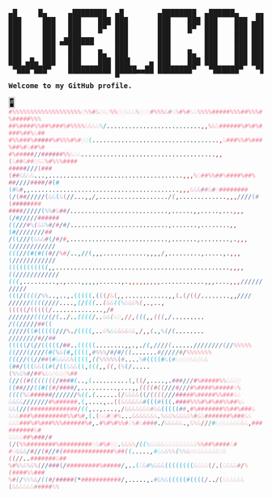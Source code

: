 <pre> 
▄█     █▄     ▄████████  ▄█        ▄████████  ▄██████▄    ▄▄▄▄███▄▄▄▄      ▄████████ 
███     ███   ███    ███ ███       ███    ███ ███    ███ ▄██▀▀▀███▀▀▀██▄   ███    ███ 
███     ███   ███    █▀  ███       ███    █▀  ███    ███ ███   ███   ███   ███    █▀  
███     ███  ▄███▄▄▄     ███       ███        ███    ███ ███   ███   ███  ▄███▄▄▄     
███     ███ ▀▀███▀▀▀     ███       ███        ███    ███ ███   ███   ███ ▀▀███▀▀▀     
███     ███   ███    █▄  ███       ███    █▄  ███    ███ ███   ███   ███   ███    █▄  
███ ▄█▄ ███   ███    ███ ███▌    ▄ ███    ███ ███    ███ ███   ███   ███   ███    ███ 
 ▀███▀███▀    ██████████ █████▄▄██ ████████▀   ▀██████▀   ▀█   ███   █▀    ██████████ 
                         ▀                                                            
<strong>Welcome to my GitHub profile.</strong>
</pre>
<html><code><span class="ascii" style="color: white; background: black;
display:inline-block;
white-space:pre;
letter-spacing:0;
line-height:1.4;
font-family:'Consolas','BitstreamVeraSansMono','CourierNew',Courier,monospace;
font-size:12px;

border-width:1px;
border-style:solid;
border-color:lightgray;
"><span style="color:#F38399;">#</span><span style="color:#F28298;">#</span><span style="color:#F7879D;">%</span><span style="color:#F888A0;">%</span><span style="color:#FA8AA2;">%</span><span style="color:#F989A1;">%</span><span style="color:#FB8BA1;">%</span><span style="color:#F6869C;">%</span><span style="color:#F6869C;">%</span><span style="color:#FA8AA2;">%</span><span style="color:#F888A0;">%</span><span style="color:#F989A1;">%</span><span style="color:#FF90A8;">%</span><span style="color:#F6869E;">%</span><span style="color:#F6869E;">%</span><span style="color:#FA8AA2;">%</span><span style="color:#F888A0;">%</span><span style="color:#F6869E;">%</span><span style="color:#F888A0;">%</span><span style="color:#F6869E;">%</span><span style="color:#FF819E;">%</span><span style="color:#FFD8DC;">@</span><span style="color:#DCB8BE;">%</span><span style="color:#E991A8;">%</span><span style="color:#EA8299;">#</span><span style="color:#EEB8BE;">&</span><span style="color:#E9E4EA;">@</span><span style="color:#F6D3E0;">&</span><span style="color:#FFE2E7;">@</span><span style="color:#F68BA1;">%</span><span style="color:#FF82A1;">%</span><span style="color:#FCDBE4;">@</span><span style="color:#F9E0E6;">@</span><span style="color:#EDDCE0;">&</span><span style="color:#EBDFE1;">&</span><span style="color:#F1DDE1;">&</span><span style="color:#D4A6B3;">%</span><span style="color:#F4E1EA;">@</span><span style="color:#EFEDF0;">@</span><span style="color:#FCDBE7;">@</span><span style="color:#D98BA3;">#</span><span style="color:#EC8EAC;">%</span><span style="color:#E78DA4;">%</span><span style="color:#EF89A4;">%</span><span style="color:#FFBCCF;">&</span><span style="color:#BA9AA2;">#</span><span style="color:#F1D8DE;">&</span><span style="color:#E1B5C1;">%</span><span style="color:#F87C98;">#</span><span style="color:#F5859E;">%</span><span style="color:#DA8A9B;">#</span><span style="color:#EDDBD7;">&</span><span style="color:#EDDFDC;">&</span><span style="color:#E89BA7;">%</span><span style="color:#F18DA7;">%</span><span style="color:#FF82A1;">%</span><span style="color:#FA8DA2;">%</span><span style="color:#F4859D;">#</span><span style="color:#EB879C;">#</span><span style="color:#F3869D;">#</span><span style="color:#F2859C;">#</span><span style="color:#F2859C;">#</span><span style="color:#F5889F;">%</span><span style="color:#F78AA1;">%</span><span style="color:#F78AA1;">%</span><span style="color:#F3869D;">#</span><span style="color:#F3869D;">#</span><span style="color:#F7879F;">%</span><span style="color:#FA8AA2;">%</span><span style="color:#F6869E;">%</span><span style="color:#F3869D;">#</span><span style="color:#F5889F;">%</span><span style="color:#F2859C;">#</span><span style="color:#F38399;">#</span><span style="color:#F38399;">#</span><span style="color:#F6859B;">#</span><span style="color:#EF8093;">#</span><span style="color:#FA8B9E;">%</span><span style="color:#F683A0;">%</span><span style="color:#D2A4AC;">%</span>
<span style="color:#F18197;">#</span><span style="color:#F4849A;">#</span><span style="color:#F8889E;">%</span><span style="color:#F4849C;">#</span><span style="color:#F5859D;">#</span><span style="color:#F2829A;">#</span><span style="color:#F3849A;">#</span><span style="color:#F6869C;">%</span><span style="color:#F7879D;">%</span><span style="color:#F5859D;">#</span><span style="color:#F4849C;">#</span><span style="color:#F7879E;">%</span><span style="color:#F5859D;">#</span><span style="color:#F3839B;">#</span><span style="color:#F5859D;">#</span><span style="color:#F7879F;">%</span><span style="color:#F5859D;">#</span><span style="color:#F888A0;">%</span><span style="color:#F788A0;">%</span><span style="color:#F7879F;">%</span><span style="color:#FA87A0;">%</span><span style="color:#EFD3D3;">&</span><span style="color:#F1BFCA;">&</span><span style="color:#E8D9D7;">&</span><span style="color:#F3D8E1;">&</span><span style="color:#8ADADA;">%</span><span style="color:#318CA2;">/</span><span style="color:#1B3241;">.</span><span style="color:#263333;">.</span><span style="color:#283233;">.</span><span style="color:#2B2E32;">.</span><span style="color:#262F31;">.</span><span style="color:#292F32;">.</span><span style="color:#2A2F32;">.</span><span style="color:#253031;">.</span><span style="color:#283032;">.</span><span style="color:#293134;">.</span><span style="color:#293036;">.</span><span style="color:#263035;">.</span><span style="color:#263032;">.</span><span style="color:#263132;">.</span><span style="color:#273032;">.</span><span style="color:#322C33;">.</span><span style="color:#2B2C30;">.</span><span style="color:#2A2F32;">.</span><span style="color:#263132;">.</span><span style="color:#2B2E32;">.</span><span style="color:#243232;">.</span><span style="color:#272F31;">.</span><span style="color:#292C32;">.</span><span style="color:#262E39;">.</span><span style="color:#293032;">.</span><span style="color:#4B2016;">.</span><span style="color:#9B1706;">,</span><span style="color:#991318;">,</span><span style="color:#D7A0A3;">%</span><span style="color:#E7BDC9;">&</span><span style="color:#FFC9D6;">&</span><span style="color:#F38499;">#</span><span style="color:#F1859C;">#</span><span style="color:#F1849B;">#</span><span style="color:#F3869D;">#</span><span style="color:#F2859C;">#</span><span style="color:#F1849B;">#</span><span style="color:#F5889F;">%</span><span style="color:#F3869D;">#</span><span style="color:#F5889F;">%</span><span style="color:#F3839B;">#</span><span style="color:#F6869E;">%</span><span style="color:#F2829A;">#</span><span style="color:#F2859C;">#</span><span style="color:#F0839A;">#</span><span style="color:#F1849B;">#</span><span style="color:#F7879D;">%</span><span style="color:#F5859B;">#</span><span style="color:#F18399;">#</span><span style="color:#EF8CA1;">%</span><span style="color:#F9CACE;">&</span><span style="color:#D7919B;">#</span><span style="color:#F4829B;">#</span>
<span style="color:#F28298;">#</span><span style="color:#F6869C;">%</span><span style="color:#F7879D;">%</span><span style="color:#F5859D;">#</span><span style="color:#F5859D;">#</span><span style="color:#F3839B;">#</span><span style="color:#F7899C;">%</span><span style="color:#EC849D;">#</span><span style="color:#DD7A97;">#</span><span style="color:#D67499;">#</span><span style="color:#D8779B;">#</span><span style="color:#EC869F;">#</span><span style="color:#F7879F;">%</span><span style="color:#F3839B;">#</span><span style="color:#F6869E;">%</span><span style="color:#F6869E;">%</span><span style="color:#F7879F;">%</span><span style="color:#F3849C;">#</span><span style="color:#F3879E;">%</span><span style="color:#DE919D;">#</span><span style="color:#F5E4E4;">@</span><span style="color:#E2E8EB;">@</span><span style="color:#2CC1D0;">(</span><span style="color:#203142;">.</span><span style="color:#293136;">.</span><span style="color:#202E2D;">.</span><span style="color:#2A2B30;">.</span><span style="color:#273134;">.</span><span style="color:#2A2F33;">.</span><span style="color:#2A2F33;">.</span><span style="color:#2A2F33;">.</span><span style="color:#2A2F33;">.</span><span style="color:#292E32;">.</span><span style="color:#292E32;">.</span><span style="color:#2A2F33;">.</span><span style="color:#292E32;">.</span><span style="color:#282D31;">.</span><span style="color:#2A2F33;">.</span><span style="color:#2A2F33;">.</span><span style="color:#2A2F32;">.</span><span style="color:#2A2F32;">.</span><span style="color:#2A2F32;">.</span><span style="color:#2B3034;">.</span><span style="color:#292E32;">.</span><span style="color:#2B3034;">.</span><span style="color:#2A2F33;">.</span><span style="color:#292E32;">.</span><span style="color:#292E32;">.</span><span style="color:#292E32;">.</span><span style="color:#2A2F33;">.</span><span style="color:#2B2F33;">.</span><span style="color:#2B2E33;">.</span><span style="color:#2B2E33;">.</span><span style="color:#2D2F31;">.</span><span style="color:#2C2F33;">.</span><span style="color:#273038;">.</span><span style="color:#3C2623;">.</span><span style="color:#8B0B02;">.</span><span style="color:#971108;">,</span><span style="color:#FCC8CF;">&</span><span style="color:#EC8A99;">#</span><span style="color:#F58498;">#</span><span style="color:#F1849B;">#</span><span style="color:#F4879E;">%</span><span style="color:#F6869E;">%</span><span style="color:#F5859D;">#</span><span style="color:#F7879F;">%</span><span style="color:#F5859D;">#</span><span style="color:#F4849C;">#</span><span style="color:#F5859D;">#</span><span style="color:#F6869C;">%</span><span style="color:#EF7F95;">#</span><span style="color:#F28298;">#</span><span style="color:#F8859B;">%</span><span style="color:#DC8B9A;">#</span><span style="color:#F8D5D9;">&</span><span style="color:#F47F98;">#</span><span style="color:#E28693;">#</span><span style="color:#E795A2;">%</span><span style="color:#F9819D;">#</span>
<span style="color:#F4849C;">#</span><span style="color:#F7879F;">%</span><span style="color:#F5859D;">#</span><span style="color:#F5859D;">#</span><span style="color:#E17A97;">#</span><span style="color:#DA7B9F;">#</span><span style="color:#E17099;">#</span><span style="color:#786A97;">/</span><span style="color:#6C6C98;">/</span><span style="color:#D6789A;">#</span><span style="color:#D7799B;">#</span><span style="color:#D77998;">#</span><span style="color:#D079A7;">#</span><span style="color:#B984A8;">#</span><span style="color:#E97F9D;">#</span><span style="color:#F584A2;">%</span><span style="color:#ED8CA0;">%</span><span style="color:#F8CFD8;">&</span><span style="color:#F0DFDE;">&</span><span style="color:#DFE4ED;">&</span><span style="color:#15716F;">*</span><span style="color:#23332D;">.</span><span style="color:#262E41;">.</span><span style="color:#2C2F34;">.</span><span style="color:#4C4F54;">*</span><span style="color:#282C31;">.</span><span style="color:#2A2F33;">.</span><span style="color:#2A2F33;">.</span><span style="color:#2A2F33;">.</span><span style="color:#2A2F33;">.</span><span style="color:#2A2F33;">.</span><span style="color:#292E32;">.</span><span style="color:#282D31;">.</span><span style="color:#2B3034;">.</span><span style="color:#2A2F33;">.</span><span style="color:#292E32;">.</span><span style="color:#292E32;">.</span><span style="color:#2A2F33;">.</span><span style="color:#2A2F33;">.</span><span style="color:#2A2F33;">.</span><span style="color:#2A2F33;">.</span><span style="color:#2A2F33;">.</span><span style="color:#2B3034;">.</span><span style="color:#2A2F33;">.</span><span style="color:#2B3034;">.</span><span style="color:#2A2F33;">.</span><span style="color:#292E32;">.</span><span style="color:#292E32;">.</span><span style="color:#292E32;">.</span><span style="color:#2A2F33;">.</span><span style="color:#292E32;">.</span><span style="color:#292E32;">.</span><span style="color:#292E32;">.</span><span style="color:#2A2F33;">.</span><span style="color:#2A2F33;">.</span><span style="color:#292E32;">.</span><span style="color:#2A2F33;">.</span><span style="color:#223237;">.</span><span style="color:#502524;">.</span><span style="color:#9C1303;">,</span><span style="color:#AE0B01;">,</span><span style="color:#B6766F;">(</span><span style="color:#F4CBD1;">&</span><span style="color:#DC90A0;">#</span><span style="color:#CF929B;">#</span><span style="color:#F6BAC3;">&</span><span style="color:#F5849E;">#</span><span style="color:#D497A2;">#</span><span style="color:#FFD5DD;">@</span><span style="color:#F8CCD1;">&</span><span style="color:#F7D7D6;">&</span><span style="color:#EF8DA2;">%</span><span style="color:#F1839C;">#</span><span style="color:#E298A4;">%</span><span style="color:#F3A1AF;">%</span><span style="color:#FC86A1;">%</span><span style="color:#F2829A;">#</span><span style="color:#F18199;">#</span><span style="color:#EB7F96;">#</span><span style="color:#F2829A;">#</span>
<span style="color:#EF859C;">#</span><span style="color:#DB7593;">#</span><span style="color:#D5789C;">#</span><span style="color:#D07A9F;">#</span><span style="color:#AB7CAA;">#</span><span style="color:#35669A;">/</span><span style="color:#3269A0;">/</span><span style="color:#605C8A;">/</span><span style="color:#C76B8B;">(</span><span style="color:#D7789A;">#</span><span style="color:#D97A9C;">#</span><span style="color:#D87695;">#</span><span style="color:#AB739F;">(</span><span style="color:#D2729A;">#</span><span style="color:#D37D9B;">#</span><span style="color:#CFCAE3;">&</span><span style="color:#D0C2D4;">&</span><span style="color:#EADAE1;">&</span><span style="color:#D2D4D3;">&</span><span style="color:#292A34;">.</span><span style="color:#242B2E;">.</span><span style="color:#222E37;">.</span><span style="color:#39444B;">,</span><span style="color:#2A2F34;">.</span><span style="color:#2A2F32;">.</span><span style="color:#2A2F33;">.</span><span style="color:#292E32;">.</span><span style="color:#2A2F33;">.</span><span style="color:#292E32;">.</span><span style="color:#292E32;">.</span><span style="color:#2A2F33;">.</span><span style="color:#2A2F35;">.</span><span style="color:#2A2F35;">.</span><span style="color:#2A2F35;">.</span><span style="color:#2A2F33;">.</span><span style="color:#2B3034;">.</span><span style="color:#2B3034;">.</span><span style="color:#292E32;">.</span><span style="color:#292E32;">.</span><span style="color:#2A2F33;">.</span><span style="color:#2A2F33;">.</span><span style="color:#292E32;">.</span><span style="color:#292E32;">.</span><span style="color:#292E32;">.</span><span style="color:#292E32;">.</span><span style="color:#2A2F33;">.</span><span style="color:#282D31;">.</span><span style="color:#282D31;">.</span><span style="color:#282D31;">.</span><span style="color:#292E32;">.</span><span style="color:#292E32;">.</span><span style="color:#2A2F33;">.</span><span style="color:#292E32;">.</span><span style="color:#2A2F33;">.</span><span style="color:#2A2F33;">.</span><span style="color:#2A2F33;">.</span><span style="color:#2A2F33;">.</span><span style="color:#292E32;">.</span><span style="color:#2B3034;">.</span><span style="color:#282F2E;">.</span><span style="color:#9E1100;">,</span><span style="color:#A00C02;">,</span><span style="color:#A01004;">,</span><span style="color:#EF9EA5;">%</span><span style="color:#F1DEDF;">&</span><span style="color:#E98A9E;">#</span><span style="color:#E48A9A;">#</span><span style="color:#F788A0;">%</span><span style="color:#F589A0;">%</span><span style="color:#F4849C;">#</span><span style="color:#E48599;">#</span><span style="color:#EFA7B4;">%</span><span style="color:#F4849D;">#</span><span style="color:#F7809B;">#</span><span style="color:#F6839C;">#</span><span style="color:#F1849C;">#</span><span style="color:#F6869E;">%</span><span style="color:#F3839B;">#</span><span style="color:#F0839A;">#</span><span style="color:#F4879E;">%</span>
<span style="color:#D46E91;">#</span><span style="color:#C87DA0;">#</span><span style="color:#416696;">/</span><span style="color:#3D639D;">/</span><span style="color:#3669A2;">/</span><span style="color:#4C659A;">/</span><span style="color:#CE81AE;">#</span><span style="color:#D17986;">#</span><span style="color:#E76DA2;">#</span><span style="color:#CB7BA1;">#</span><span style="color:#61618F;">/</span><span style="color:#B17DA1;">#</span><span style="color:#697CAA;">(</span><span style="color:#3DADE7;">#</span><span style="color:#33B3DE;">(</span><span style="color:#7DB2D6;">#</span><span style="color:#CBC4D6;">&</span><span style="color:#B982B2;">#</span><span style="color:#322C45;">,</span><span style="color:#264C4A;">,</span><span style="color:#232E35;">.</span><span style="color:#262D33;">.</span><span style="color:#2C2F34;">.</span><span style="color:#2A2F33;">.</span><span style="color:#2A2F33;">.</span><span style="color:#292E32;">.</span><span style="color:#2A2F33;">.</span><span style="color:#2A2F33;">.</span><span style="color:#2A2F33;">.</span><span style="color:#292E32;">.</span><span style="color:#282D31;">.</span><span style="color:#2B3034;">.</span><span style="color:#2A2F33;">.</span><span style="color:#2B3034;">.</span><span style="color:#292E32;">.</span><span style="color:#2A2F33;">.</span><span style="color:#2A2F33;">.</span><span style="color:#282D31;">.</span><span style="color:#292E32;">.</span><span style="color:#2A2F33;">.</span><span style="color:#292E32;">.</span><span style="color:#292E32;">.</span><span style="color:#2A2F33;">.</span><span style="color:#2A2F33;">.</span><span style="color:#292E32;">.</span><span style="color:#292E32;">.</span><span style="color:#2A2F33;">.</span><span style="color:#2A2F33;">.</span><span style="color:#282D31;">.</span><span style="color:#292E32;">.</span><span style="color:#292E32;">.</span><span style="color:#292E32;">.</span><span style="color:#292E32;">.</span><span style="color:#292E31;">.</span><span style="color:#292E32;">.</span><span style="color:#2A2E37;">.</span><span style="color:#2A2F33;">.</span><span style="color:#2A2F33;">.</span><span style="color:#2B3034;">.</span><span style="color:#332B32;">.</span><span style="color:#1C3430;">.</span><span style="color:#A20C0F;">,</span><span style="color:#A10F03;">,</span><span style="color:#A50F00;">,</span><span style="color:#F8BBCA;">&</span><span style="color:#EAC8E1;">&</span><span style="color:#E0BCD1;">&</span><span style="color:#C487A6;">#</span><span style="color:#CD95B0;">#</span><span style="color:#D9CAD3;">&</span><span style="color:#CF7D96;">#</span><span style="color:#F3E0E1;">@</span><span style="color:#E8819B;">#</span><span style="color:#F58699;">#</span><span style="color:#F08398;">#</span><span style="color:#F28399;">#</span><span style="color:#F0839A;">#</span><span style="color:#ED8097;">#</span><span style="color:#EF8299;">#</span><span style="color:#F1849B;">#</span>
<span style="color:#7A88BE;">(</span><span style="color:#3C669F;">/</span><span style="color:#8F779C;">(</span><span style="color:#DE7296;">#</span><span style="color:#C77DA5;">#</span><span style="color:#506495;">/</span><span style="color:#346E9D;">/</span><span style="color:#4066A4;">/</span><span style="color:#44689E;">/</span><span style="color:#3869A3;">/</span><span style="color:#6880A3;">(</span><span style="color:#CFC6D2;">&</span><span style="color:#B2D5FD;">&</span><span style="color:#41A2DF;">(</span><span style="color:#B7D0E6;">&</span><span style="color:#C07194;">(</span><span style="color:#396B8F;">/</span><span style="color:#4E5A8B;">/</span><span style="color:#302933;">.</span><span style="color:#203335;">.</span><span style="color:#153236;">.</span><span style="color:#1F3D42;">,</span><span style="color:#29464B;">,</span><span style="color:#456167;">*</span><span style="color:#5F7C82;">/</span><span style="color:#324B52;">,</span><span style="color:#182D37;">.</span><span style="color:#1A2F39;">.</span><span style="color:#262E3A;">.</span><span style="color:#262E3A;">.</span><span style="color:#28303D;">.</span><span style="color:#252C34;">.</span><span style="color:#2A3139;">.</span><span style="color:#272E36;">.</span><span style="color:#2A2F35;">.</span><span style="color:#2A2F35;">.</span><span style="color:#2D3238;">.</span><span style="color:#2A2D32;">.</span><span style="color:#292C31;">.</span><span style="color:#2C2F34;">.</span><span style="color:#282B30;">.</span><span style="color:#2C2F34;">.</span><span style="color:#2A2F33;">.</span><span style="color:#22272B;">.</span><span style="color:#2E3337;">.</span><span style="color:#716E75;">/</span><span style="color:#858289;">(</span><span style="color:#58565D;">*</span><span style="color:#38373D;">,</span><span style="color:#2F2E34;">.</span><span style="color:#2C2E33;">.</span><span style="color:#2A2F33;">.</span><span style="color:#2A2F33;">.</span><span style="color:#273033;">.</span><span style="color:#273133;">.</span><span style="color:#283234;">.</span><span style="color:#2A2E37;">.</span><span style="color:#2B2F38;">.</span><span style="color:#2B2F38;">.</span><span style="color:#2C2F36;">.</span><span style="color:#2B2E35;">.</span><span style="color:#2D2D31;">.</span><span style="color:#A4100B;">,</span><span style="color:#991502;">,</span><span style="color:#C10500;">,</span><span style="color:#796B93;">/</span><span style="color:#446799;">/</span><span style="color:#3767A8;">/</span><span style="color:#42689E;">/</span><span style="color:#669CBF;">(</span><span style="color:#A78CAD;">#</span><span style="color:#C56D91;">(</span><span style="color:#D77B94;">#</span><span style="color:#D27797;">#</span><span style="color:#D37195;">#</span><span style="color:#D37598;">#</span><span style="color:#DA7694;">#</span><span style="color:#EE829A;">#</span><span style="color:#F0849B;">#</span><span style="color:#F2849C;">#</span>
<span style="color:#D9729F;">#</span><span style="color:#D8729D;">#</span><span style="color:#D8729A;">#</span><span style="color:#DA7A9F;">#</span><span style="color:#705888;">/</span><span style="color:#366D9F;">/</span><span style="color:#3E68A2;">/</span><span style="color:#3E659E;">/</span><span style="color:#386D9D;">/</span><span style="color:#39AFCE;">(</span><span style="color:#A2B9DA;">%</span><span style="color:#B0B8C7;">%</span><span style="color:#AE8EA2;">#</span><span style="color:#DCBDDD;">&</span><span style="color:#BA7BA5;">#</span><span style="color:#C082B4;">#</span><span style="color:#4C609A;">/</span><span style="color:#4B435D;">*</span><span style="color:#2F2C34;">.</span><span style="color:#283033;">.</span><span style="color:#292E32;">.</span><span style="color:#292E32;">.</span><span style="color:#292E32;">.</span><span style="color:#292E32;">.</span><span style="color:#2A2F33;">.</span><span style="color:#2A2F33;">.</span><span style="color:#2A2F33;">.</span><span style="color:#2A2F33;">.</span><span style="color:#2A2E37;">.</span><span style="color:#2A2E37;">.</span><span style="color:#2A2E37;">.</span><span style="color:#2A2E39;">.</span><span style="color:#2B3036;">.</span><span style="color:#2A2F33;">.</span><span style="color:#292E32;">.</span><span style="color:#2A2F33;">.</span><span style="color:#2A2F33;">.</span><span style="color:#2A2F33;">.</span><span style="color:#2A2F33;">.</span><span style="color:#292E32;">.</span><span style="color:#2A2F33;">.</span><span style="color:#292E32;">.</span><span style="color:#292E32;">.</span><span style="color:#292E32;">.</span><span style="color:#282D31;">.</span><span style="color:#34353A;">,</span><span style="color:#263032;">.</span><span style="color:#2A2D32;">.</span><span style="color:#292E32;">.</span><span style="color:#2A2F33;">.</span><span style="color:#282E32;">.</span><span style="color:#282D31;">.</span><span style="color:#323338;">,</span><span style="color:#33363B;">,</span><span style="color:#282B30;">.</span><span style="color:#2B2E33;">.</span><span style="color:#2F3136;">.</span><span style="color:#292C31;">.</span><span style="color:#2C2F34;">.</span><span style="color:#404247;">,</span><span style="color:#2B2D32;">.</span><span style="color:#2F2E34;">.</span><span style="color:#2C2926;">.</span><span style="color:#A50F05;">,</span><span style="color:#A90C02;">,</span><span style="color:#721829;">,</span><span style="color:#44ADD7;">(</span><span style="color:#3B6A9F;">/</span><span style="color:#4EA9D7;">#</span><span style="color:#33689D;">/</span><span style="color:#34699D;">/</span><span style="color:#3D6396;">/</span><span style="color:#4C6597;">/</span><span style="color:#77659A;">/</span><span style="color:#C67AA2;">#</span><span style="color:#DB7898;">#</span><span style="color:#D6739A;">#</span><span style="color:#D27AA3;">#</span><span style="color:#D1779E;">#</span><span style="color:#D4769A;">#</span>
<span style="color:#4B94C9;">(</span><span style="color:#3FA7D8;">(</span><span style="color:#2879AC;">/</span><span style="color:#496297;">/</span><span style="color:#4D678A;">/</span><span style="color:#C687B2;">#</span><span style="color:#BBB5DD;">%</span><span style="color:#8E73A1;">(</span><span style="color:#DEC6EA;">&</span><span style="color:#D2C9EB;">&</span><span style="color:#95C1E1;">%</span><span style="color:#A787B5;">#</span><span style="color:#59658F;">/</span><span style="color:#DF799C;">#</span><span style="color:#406498;">/</span><span style="color:#9488B6;">#</span><span style="color:#2C6A99;">*</span><span style="color:#2D7D98;">/</span><span style="color:#2A3036;">.</span><span style="color:#272F35;">.</span><span style="color:#2A2F33;">.</span><span style="color:#2A2F33;">.</span><span style="color:#2A2F33;">.</span><span style="color:#292E32;">.</span><span style="color:#2A2F33;">.</span><span style="color:#2A2F33;">.</span><span style="color:#2A2F33;">.</span><span style="color:#2A2F33;">.</span><span style="color:#2A2F33;">.</span><span style="color:#2A2F33;">.</span><span style="color:#2A2F33;">.</span><span style="color:#2A2E37;">.</span><span style="color:#2A2E37;">.</span><span style="color:#2A2E37;">.</span><span style="color:#2A2E38;">.</span><span style="color:#2A2F35;">.</span><span style="color:#292E32;">.</span><span style="color:#2A2E37;">.</span><span style="color:#2A2E37;">.</span><span style="color:#2A2F35;">.</span><span style="color:#282D31;">.</span><span style="color:#292E32;">.</span><span style="color:#292E32;">.</span><span style="color:#292E32;">.</span><span style="color:#2A2F33;">.</span><span style="color:#403D42;">,</span><span style="color:#282E34;">.</span><span style="color:#2C2F37;">.</span><span style="color:#2A2F33;">.</span><span style="color:#2A2F33;">.</span><span style="color:#2A2E33;">.</span><span style="color:#2A2F33;">.</span><span style="color:#242329;">.</span><span style="color:#48434A;">,</span><span style="color:#2D3135;">.</span><span style="color:#2C2F34;">.</span><span style="color:#2A2F33;">.</span><span style="color:#292E32;">.</span><span style="color:#2A2F33;">.</span><span style="color:#2A2F33;">.</span><span style="color:#292E32;">.</span><span style="color:#2B3033;">.</span><span style="color:#594E5D;">*</span><span style="color:#63211F;">,</span><span style="color:#9E110A;">,</span><span style="color:#BC372F;">*</span><span style="color:#3BA2C3;">(</span><span style="color:#39B1E2;">#</span><span style="color:#1271A9;">*</span><span style="color:#306AA0;">/</span><span style="color:#3C659D;">/</span><span style="color:#3F68A0;">/</span><span style="color:#3E679F;">/</span><span style="color:#3D669E;">/</span><span style="color:#3E679F;">/</span><span style="color:#3D669E;">/</span><span style="color:#3A659C;">/</span><span style="color:#4D5980;">*</span><span style="color:#D278A1;">#</span><span style="color:#D97A9A;">#</span>
<span style="color:#3D66A1;">/</span><span style="color:#39A9D5;">(</span><span style="color:#438EC4;">(</span><span style="color:#3D679E;">/</span><span style="color:#426899;">/</span><span style="color:#3A689F;">/</span><span style="color:#3AA6D2;">(</span><span style="color:#BDCDF2;">&</span><span style="color:#D5C3D2;">&</span><span style="color:#CEC4D4;">&</span><span style="color:#BC7D9E;">#</span><span style="color:#40A8D2;">(</span><span style="color:#495E9D;">/</span><span style="color:#DB75A8;">#</span><span style="color:#3C6899;">/</span><span style="color:#41668B;">*</span><span style="color:#F97599;">#</span><span style="color:#274B57;">,</span><span style="color:#233030;">.</span><span style="color:#253133;">.</span><span style="color:#2D2D2E;">.</span><span style="color:#2B2E32;">.</span><span style="color:#292E34;">.</span><span style="color:#292F35;">.</span><span style="color:#2E3034;">.</span><span style="color:#2B2E32;">.</span><span style="color:#2B2E33;">.</span><span style="color:#2A2D32;">.</span><span style="color:#2A2D32;">.</span><span style="color:#2A2D32;">.</span><span style="color:#2B2E33;">.</span><span style="color:#2B2E37;">.</span><span style="color:#282B34;">.</span><span style="color:#2B2E37;">.</span><span style="color:#2B2E33;">.</span><span style="color:#2C2F34;">.</span><span style="color:#2C2F34;">.</span><span style="color:#2B2E33;">.</span><span style="color:#2B2E33;">.</span><span style="color:#292C31;">.</span><span style="color:#292C31;">.</span><span style="color:#2A2D32;">.</span><span style="color:#282D31;">.</span><span style="color:#2A2F33;">.</span><span style="color:#292E32;">.</span><span style="color:#444048;">,</span><span style="color:#282E32;">.</span><span style="color:#2A2D32;">.</span><span style="color:#2A2F33;">.</span><span style="color:#292E32;">.</span><span style="color:#253032;">.</span><span style="color:#302D34;">.</span><span style="color:#283234;">.</span><span style="color:#413C43;">,</span><span style="color:#292F33;">.</span><span style="color:#282F32;">.</span><span style="color:#2A2E37;">.</span><span style="color:#2A2E37;">.</span><span style="color:#2A2E37;">.</span><span style="color:#2A2F33;">.</span><span style="color:#2A2F33;">.</span><span style="color:#292E32;">.</span><span style="color:#47484E;">,</span><span style="color:#3A2823;">.</span><span style="color:#AB0E00;">,</span><span style="color:#A31200;">,</span><span style="color:#69313D;">,</span><span style="color:#3FA5D9;">(</span><span style="color:#346B9E;">/</span><span style="color:#3B659A;">/</span><span style="color:#3C659D;">/</span><span style="color:#3C659D;">/</span><span style="color:#3D669E;">/</span><span style="color:#3D669E;">/</span><span style="color:#3D669E;">/</span><span style="color:#3C659D;">/</span><span style="color:#3A639B;">/</span><span style="color:#3D669E;">/</span><span style="color:#43629E;">/</span><span style="color:#406795;">/</span>
<span style="color:#43A6DB;">(</span><span style="color:#38AEE0;">(</span><span style="color:#3AA7DC;">(</span><span style="color:#3B699F;">/</span><span style="color:#316FA1;">/</span><span style="color:#2DA2D2;">(</span><span style="color:#3DAEE1;">#</span><span style="color:#38AFDF;">(</span><span style="color:#43B0E5;">#</span><span style="color:#3F9DC1;">(</span><span style="color:#45A5D3;">(</span><span style="color:#AF7BA4;">#</span><span style="color:#37649B;">/</span><span style="color:#545B83;">*</span><span style="color:#446592;">/</span><span style="color:#E78DB0;">%</span><span style="color:#F2849C;">#</span><span style="color:#567A90;">/</span><span style="color:#073847;">.</span><span style="color:#053C4D;">.</span><span style="color:#02666E;">,</span><span style="color:#2C878E;">/</span><span style="color:#44979D;">/</span><span style="color:#51939B;">(</span><span style="color:#2D575D;">,</span><span style="color:#2C3A3E;">,</span><span style="color:#32373B;">,</span><span style="color:#2D3136;">.</span><span style="color:#282D31;">.</span><span style="color:#292E32;">.</span><span style="color:#282D31;">.</span><span style="color:#272B32;">.</span><span style="color:#282C33;">.</span><span style="color:#262B31;">.</span><span style="color:#272C30;">.</span><span style="color:#282C31;">.</span><span style="color:#282C31;">.</span><span style="color:#2A2F33;">.</span><span style="color:#2D3236;">.</span><span style="color:#35383D;">,</span><span style="color:#393C41;">,</span><span style="color:#36393E;">,</span><span style="color:#373B3F;">,</span><span style="color:#4B4E53;">*</span><span style="color:#585C60;">*</span><span style="color:#747379;">/</span><span style="color:#313539;">,</span><span style="color:#24262B;">.</span><span style="color:#2A2C31;">.</span><span style="color:#2A2C31;">.</span><span style="color:#2B2A2F;">.</span><span style="color:#312A2F;">.</span><span style="color:#331F26;">.</span><span style="color:#30272D;">.</span><span style="color:#2D3131;">.</span><span style="color:#26302C;">.</span><span style="color:#31323B;">,</span><span style="color:#2E2C3A;">.</span><span style="color:#32293C;">.</span><span style="color:#2C2C31;">.</span><span style="color:#2B3031;">.</span><span style="color:#2C2D2E;">.</span><span style="color:#323B3F;">,</span><span style="color:#2A2C2B;">.</span><span style="color:#A40E03;">,</span><span style="color:#9E1300;">,</span><span style="color:#4C2C3A;">,</span><span style="color:#40A7D7;">(</span><span style="color:#3F669F;">/</span><span style="color:#3D659B;">/</span><span style="color:#3B649C;">/</span><span style="color:#3C659D;">/</span><span style="color:#3F68A0;">/</span><span style="color:#3C659D;">/</span><span style="color:#3E679F;">/</span><span style="color:#3D669E;">/</span><span style="color:#3D669E;">/</span><span style="color:#3D669E;">/</span><span style="color:#4069A1;">/</span><span style="color:#3F669F;">/</span>
<span style="color:#3BADE1;">(</span><span style="color:#3AADE0;">(</span><span style="color:#38ADE0;">(</span><span style="color:#36ABE0;">(</span><span style="color:#2EA3D3;">(</span><span style="color:#3CAAE2;">(</span><span style="color:#39AFE1;">(</span><span style="color:#39ADE0;">(</span><span style="color:#39A8DD;">(</span><span style="color:#39B0D6;">(</span><span style="color:#1476A3;">*</span><span style="color:#4E9AA9;">(</span><span style="color:#273947;">,</span><span style="color:#323239;">,</span><span style="color:#2D3235;">.</span><span style="color:#262D32;">.</span><span style="color:#273130;">.</span><span style="color:#2E2C34;">.</span><span style="color:#2E2D34;">.</span><span style="color:#2A2C32;">.</span><span style="color:#263132;">.</span><span style="color:#272E32;">.</span><span style="color:#293034;">.</span><span style="color:#253131;">.</span><span style="color:#2B2F2C;">.</span><span style="color:#2C2E2F;">.</span><span style="color:#2B2E32;">.</span><span style="color:#2B2E32;">.</span><span style="color:#2C2E38;">.</span><span style="color:#2B2D37;">.</span><span style="color:#2B2C37;">.</span><span style="color:#2C2E31;">.</span><span style="color:#2B2E31;">.</span><span style="color:#2B2E31;">.</span><span style="color:#2B2E32;">.</span><span style="color:#2A2D31;">.</span><span style="color:#2A2D31;">.</span><span style="color:#2A2E32;">.</span><span style="color:#2A2F33;">.</span><span style="color:#2A2E33;">.</span><span style="color:#2A2E33;">.</span><span style="color:#2B2D33;">.</span><span style="color:#2B2D33;">.</span><span style="color:#2B2E33;">.</span><span style="color:#2A2D33;">.</span><span style="color:#272F32;">.</span><span style="color:#272E32;">.</span><span style="color:#272E32;">.</span><span style="color:#272F32;">.</span><span style="color:#272F32;">.</span><span style="color:#263030;">.</span><span style="color:#2B2E32;">.</span><span style="color:#2D2D35;">.</span><span style="color:#233139;">.</span><span style="color:#263039;">.</span><span style="color:#2A2C34;">.</span><span style="color:#2D2E31;">.</span><span style="color:#2A2E34;">.</span><span style="color:#28303A;">.</span><span style="color:#252F36;">.</span><span style="color:#322E2C;">.</span><span style="color:#442721;">.</span><span style="color:#7B2725;">,</span><span style="color:#5A2323;">,</span><span style="color:#A20D06;">,</span><span style="color:#A60C00;">,</span><span style="color:#57959A;">(</span><span style="color:#3E9CCC;">(</span><span style="color:#39679B;">/</span><span style="color:#3E639A;">/</span><span style="color:#3C659D;">/</span><span style="color:#3F68A0;">/</span><span style="color:#3F68A0;">/</span><span style="color:#3D669E;">/</span><span style="color:#3E679F;">/</span><span style="color:#3C659D;">/</span><span style="color:#4069A1;">/</span><span style="color:#3C659D;">/</span><span style="color:#3D669E;">/</span><span style="color:#3B649C;">/</span>
<span style="color:#0DC6E9;">(</span><span style="color:#2AC7D7;">(</span><span style="color:#30A1B5;">(</span><span style="color:#21697E;">*</span><span style="color:#0F4C63;">,</span><span style="color:#113243;">.</span><span style="color:#242F2F;">.</span><span style="color:#23302E;">.</span><span style="color:#20332C;">.</span><span style="color:#233237;">.</span><span style="color:#2C2F34;">.</span><span style="color:#242F30;">.</span><span style="color:#223531;">.</span><span style="color:#26322C;">.</span><span style="color:#343537;">,</span><span style="color:#2C2A2F;">.</span><span style="color:#36343B;">,</span><span style="color:#2B2F33;">.</span><span style="color:#292D30;">.</span><span style="color:#2E3134;">.</span><span style="color:#14383F;">.</span><span style="color:#1C3C4E;">,</span><span style="color:#065F6D;">,</span><span style="color:#085879;">,</span><span style="color:#0A5A7B;">,</span><span style="color:#085B74;">,</span><span style="color:#11324D;">.</span><span style="color:#282C44;">.</span><span style="color:#2A2B30;">.</span><span style="color:#35262C;">.</span><span style="color:#43232D;">.</span><span style="color:#581B25;">.</span><span style="color:#6E1618;">,</span><span style="color:#7F0F0A;">.</span><span style="color:#971203;">,</span><span style="color:#AE1C05;">,</span><span style="color:#B81F08;">,</span><span style="color:#B62308;">,</span><span style="color:#B91C0F;">,</span><span style="color:#774F4D;">*</span><span style="color:#3B4746;">,</span><span style="color:#BC1B09;">,</span><span style="color:#9B2B19;">,</span><span style="color:#423436;">,</span><span style="color:#2B3138;">.</span><span style="color:#2A2D32;">.</span><span style="color:#292C31;">.</span><span style="color:#292C31;">.</span><span style="color:#292E32;">.</span><span style="color:#292E32;">.</span><span style="color:#292D31;">.</span><span style="color:#2B2E33;">.</span><span style="color:#2B2E33;">.</span><span style="color:#2C2E33;">.</span><span style="color:#332E35;">.</span><span style="color:#362A34;">.</span><span style="color:#6A3D4C;">*</span><span style="color:#6B3643;">,</span><span style="color:#753844;">*</span><span style="color:#4F2D33;">,</span><span style="color:#4F2729;">,</span><span style="color:#4A2522;">.</span><span style="color:#3F2725;">.</span><span style="color:#2A3028;">.</span><span style="color:#293028;">.</span><span style="color:#701B1B;">,</span><span style="color:#A71203;">,</span><span style="color:#841717;">,</span><span style="color:#86687B;">/</span><span style="color:#425D8F;">*</span><span style="color:#3B669D;">/</span><span style="color:#3C679E;">/</span><span style="color:#3E69A0;">/</span><span style="color:#3B669D;">/</span><span style="color:#3C679E;">/</span><span style="color:#3C669E;">/</span><span style="color:#3D669E;">/</span><span style="color:#3C659D;">/</span><span style="color:#3C659D;">/</span><span style="color:#3C659D;">/</span>
<span style="color:#28B0E4;">(</span><span style="color:#34ABE3;">(</span><span style="color:#39A6D2;">(</span><span style="color:#386195;">*</span><span style="color:#416598;">/</span><span style="color:#468EBD;">(</span><span style="color:#42A7D9;">(</span><span style="color:#49A6D8;">(</span><span style="color:#4AA1D3;">(</span><span style="color:#52748E;">/</span><span style="color:#A8B7D0;">%</span><span style="color:#A4BCD2;">%</span><span style="color:#3B5064;">*</span><span style="color:#28323B;">.</span><span style="color:#292F35;">.</span><span style="color:#413944;">,</span><span style="color:#27272F;">.</span><span style="color:#312C34;">.</span><span style="color:#1C525B;">,</span><span style="color:#183440;">.</span><span style="color:#1EC4D4;">(</span><span style="color:#1EBACD;">(</span><span style="color:#00C3E3;">(</span><span style="color:#12BCE2;">(</span><span style="color:#03C5D6;">(</span><span style="color:#605064;">*</span><span style="color:#605462;">*</span><span style="color:#5B5A67;">*</span><span style="color:#22252A;">.</span><span style="color:#634752;">*</span><span style="color:#844355;">*</span><span style="color:#835359;">*</span><span style="color:#816996;">(</span><span style="color:#689DAD;">(</span><span style="color:#AC6D7F;">(</span><span style="color:#B15B6A;">/</span><span style="color:#F3BCC2;">&</span><span style="color:#779098;">(</span><span style="color:#605165;">*</span><span style="color:#64465E;">*</span><span style="color:#794449;">*</span><span style="color:#A21D12;">,</span><span style="color:#4E3941;">,</span><span style="color:#60516C;">*</span><span style="color:#263133;">.</span><span style="color:#292E32;">.</span><span style="color:#2A2F33;">.</span><span style="color:#2A2F33;">.</span><span style="color:#282D31;">.</span><span style="color:#292E32;">.</span><span style="color:#292E32;">.</span><span style="color:#292E34;">.</span><span style="color:#292D36;">.</span><span style="color:#272E34;">.</span><span style="color:#2A2D34;">.</span><span style="color:#2C2A32;">.</span><span style="color:#2F333C;">,</span><span style="color:#45303E;">,</span><span style="color:#A27688;">(</span><span style="color:#392534;">.</span><span style="color:#A5758B;">(</span><span style="color:#99696E;">/</span><span style="color:#BC6889;">(</span><span style="color:#B06B77;">(</span><span style="color:#AD4E48;">/</span><span style="color:#2D2C34;">.</span><span style="color:#282F31;">.</span><span style="color:#35292C;">.</span><span style="color:#312A39;">.</span><span style="color:#2C2D3B;">.</span><span style="color:#24303B;">.</span><span style="color:#292F30;">.</span><span style="color:#312736;">.</span><span style="color:#542225;">,</span><span style="color:#5A262E;">,</span><span style="color:#525C78;">*</span><span style="color:#49618E;">/</span><span style="color:#3E659E;">/</span><span style="color:#2F699E;">/</span><span style="color:#72648E;">/</span>
<span style="color:#34679B;">/</span><span style="color:#40639B;">/</span><span style="color:#3F659B;">/</span><span style="color:#376AA0;">/</span><span style="color:#3C619A;">/</span><span style="color:#3A689C;">/</span><span style="color:#3CA9D8;">(</span><span style="color:#36ADDC;">(</span><span style="color:#3AA8DD;">(</span><span style="color:#388CC3;">(</span><span style="color:#3D679D;">/</span><span style="color:#3C689C;">/</span><span style="color:#3D66A3;">/</span><span style="color:#4A6F8D;">/</span><span style="color:#292F34;">.</span><span style="color:#2A2E33;">.</span><span style="color:#26282D;">.</span><span style="color:#293134;">.</span><span style="color:#13505D;">,</span><span style="color:#0EC6E5;">(</span><span style="color:#0796B9;">/</span><span style="color:#02B5C9;">(</span><span style="color:#10C1E5;">(</span><span style="color:#26ABB7;">(</span><span style="color:#694D68;">*</span><span style="color:#5A5363;">*</span><span style="color:#2F2D39;">.</span><span style="color:#302A32;">.</span><span style="color:#B2697A;">(</span><span style="color:#E5BEC3;">&</span><span style="color:#D0C7D5;">&</span><span style="color:#14C0E9;">(</span><span style="color:#15C1E1;">(</span><span style="color:#90CEE2;">%</span><span style="color:#ECCBD1;">&</span><span style="color:#E2C4C6;">&</span><span style="color:#E0CAD0;">&</span><span style="color:#CFA9BB;">%</span><span style="color:#A3899C;">(</span><span style="color:#555560;">*</span><span style="color:#5C5165;">*</span><span style="color:#614956;">*</span><span style="color:#701E13;">,</span><span style="color:#843539;">*</span><span style="color:#AC3630;">*</span><span style="color:#6C1511;">.</span><span style="color:#464450;">,</span><span style="color:#282C31;">.</span><span style="color:#3A262A;">.</span><span style="color:#43333A;">,</span><span style="color:#AC6F87;">(</span><span style="color:#B26B87;">(</span><span style="color:#AF6B86;">(</span><span style="color:#B36B88;">(</span><span style="color:#AE6D88;">(</span><span style="color:#7B5A6A;">/</span><span style="color:#B0718A;">(</span><span style="color:#B46A85;">(</span><span style="color:#B06C83;">(</span><span style="color:#B46780;">(</span><span style="color:#AC6C87;">(</span><span style="color:#976679;">/</span><span style="color:#3A2835;">.</span><span style="color:#2D2D36;">.</span><span style="color:#30282C;">.</span><span style="color:#252C30;">.</span><span style="color:#312B2F;">.</span><span style="color:#2D2F2F;">.</span><span style="color:#2D302F;">.</span><span style="color:#2C2E2E;">.</span><span style="color:#2A2C2F;">.</span><span style="color:#292B31;">.</span><span style="color:#2C2E34;">.</span><span style="color:#2A3037;">.</span><span style="color:#232B36;">.</span><span style="color:#28293B;">.</span><span style="color:#303149;">,</span><span style="color:#4A4760;">*</span><span style="color:#75576E;">/</span><span style="color:#DF7295;">#</span>
<span style="color:#3A6B9E;">/</span><span style="color:#3C6B9F;">/</span><span style="color:#3C679C;">/</span><span style="color:#4765A4;">/</span><span style="color:#39689E;">/</span><span style="color:#3C659A;">/</span><span style="color:#336A9D;">/</span><span style="color:#3DA9DB;">(</span><span style="color:#35A9DC;">(</span><span style="color:#33AEDA;">(</span><span style="color:#3A84B8;">/</span><span style="color:#4F8CBE;">(</span><span style="color:#46629C;">/</span><span style="color:#3C9CC3;">(</span><span style="color:#0A3F49;">.</span><span style="color:#1E2C2A;">.</span><span style="color:#50667E;">/</span><span style="color:#223334;">.</span><span style="color:#143643;">.</span><span style="color:#1BB1CF;">(</span><span style="color:#0BC8E5;">(</span><span style="color:#03CCE8;">(</span><span style="color:#14BFE0;">(</span><span style="color:#6A4B5F;">*</span><span style="color:#614F67;">*</span><span style="color:#49727F;">/</span><span style="color:#2E2F36;">.</span><span style="color:#292D33;">.</span><span style="color:#DEC9C4;">&</span><span style="color:#C8CEE3;">&</span><span style="color:#9B8494;">(</span><span style="color:#E7DFE4;">&</span><span style="color:#E6E3E9;">@</span><span style="color:#5D4045;">,</span><span style="color:#BB4F63;">/</span><span style="color:#D54C5D;">/</span><span style="color:#742830;">,</span><span style="color:#6A8DB3;">(</span><span style="color:#4595D2;">(</span><span style="color:#5D5064;">*</span><span style="color:#5E4E61;">*</span><span style="color:#5F4F62;">*</span><span style="color:#5E5064;">*</span><span style="color:#6C5471;">*</span><span style="color:#973528;">*</span><span style="color:#B91815;">*</span><span style="color:#1F5872;">*</span><span style="color:#5593A8;">(</span><span style="color:#522A3B;">,</span><span style="color:#563748;">,</span><span style="color:#BA697B;">(</span><span style="color:#AE6A90;">(</span><span style="color:#A26C7F;">(</span><span style="color:#2E456C;">,</span><span style="color:#3977A8;">/</span><span style="color:#375E78;">*</span><span style="color:#062C3E;">.</span><span style="color:#032834;">.</span><span style="color:#002A39;">.</span><span style="color:#022737;">.</span><span style="color:#022737;">.</span><span style="color:#022737;">.</span><span style="color:#002535;">.</span><span style="color:#012636;">.</span><span style="color:#012430;">.</span><span style="color:#00131F;"> </span><span style="color:#2F708B;">*</span><span style="color:#2C85B0;">/</span><span style="color:#409FCA;">(</span><span style="color:#43AAD5;">(</span><span style="color:#2F7BA4;">/</span><span style="color:#3F659F;">/</span><span style="color:#31699F;">/</span><span style="color:#29659F;">*</span><span style="color:#3E6398;">/</span><span style="color:#425F94;">/</span><span style="color:#CF7FA4;">#</span><span style="color:#B18CB3;">#</span><span style="color:#6A9AC4;">(</span><span style="color:#49A2D3;">(</span>
<span style="color:#3B79A8;">/</span><span style="color:#3D76A7;">/</span><span style="color:#3B699D;">/</span><span style="color:#436699;">/</span><span style="color:#396B9E;">/</span><span style="color:#4583B9;">(</span><span style="color:#3CB1DD;">(</span><span style="color:#4FA8E2;">#</span><span style="color:#37ACE1;">(</span><span style="color:#36AADB;">(</span><span style="color:#38ACDD;">(</span><span style="color:#38A8DB;">(</span><span style="color:#33A8D4;">(</span><span style="color:#316DA4;">/</span><span style="color:#416A9B;">/</span><span style="color:#3866A2;">/</span><span style="color:#C894C4;">%</span><span style="color:#282F41;">.</span><span style="color:#388D99;">/</span><span style="color:#03C6E1;">(</span><span style="color:#03C5E0;">(</span><span style="color:#02C9E6;">(</span><span style="color:#0AC4E3;">(</span><span style="color:#5E515B;">*</span><span style="color:#57565E;">*</span><span style="color:#67506F;">*</span><span style="color:#004954;">,</span><span style="color:#2D2D34;">.</span><span style="color:#2C1F28;">.</span><span style="color:#EFC6CD;">&</span><span style="color:#94BDC9;">%</span><span style="color:#B6D5EB;">&</span><span style="color:#E0D3DC;">&</span><span style="color:#ECB9C5;">&</span><span style="color:#EDC6CC;">&</span><span style="color:#E7BDC8;">&</span><span style="color:#F4C8D5;">&</span><span style="color:#E9C3CD;">&</span><span style="color:#4C3846;">,</span><span style="color:#5E4F62;">*</span><span style="color:#5E4F62;">*</span><span style="color:#5F5063;">*</span><span style="color:#604C64;">*</span><span style="color:#5F4F5C;">*</span><span style="color:#A05454;">/</span><span style="color:#AC1D11;">,</span><span style="color:#443B4E;">,</span><span style="color:#6D4B52;">*</span><span style="color:#B6698B;">(</span><span style="color:#894C57;">*</span><span style="color:#0C2530;">.</span><span style="color:#045781;">,</span><span style="color:#94BFEC;">%</span><span style="color:#72495E;">*</span><span style="color:#76909C;">(</span><span style="color:#426893;">/</span><span style="color:#4094C3;">(</span><span style="color:#072338;">.</span><span style="color:#002939;">.</span><span style="color:#012837;">.</span><span style="color:#002635;">.</span><span style="color:#002635;">.</span><span style="color:#002535;">.</span><span style="color:#012533;">.</span><span style="color:#00283A;">.</span><span style="color:#06171E;"> </span><span style="color:#437697;">/</span><span style="color:#4478A7;">/</span><span style="color:#3E73A7;">/</span><span style="color:#3A71A7;">/</span><span style="color:#3E76A7;">/</span><span style="color:#3E78A8;">/</span><span style="color:#3B79A8;">/</span><span style="color:#43749F;">/</span><span style="color:#CA81A4;">#</span><span style="color:#53658E;">/</span><span style="color:#356F95;">/</span><span style="color:#BA94B6;">#</span><span style="color:#9994B2;">#</span><span style="color:#3F6B88;">*</span>
<span style="color:#45A2D2;">(</span><span style="color:#37ADDE;">(</span><span style="color:#3AAEE0;">(</span><span style="color:#4697D0;">(</span><span style="color:#45A7DB;">(</span><span style="color:#2E689E;">/</span><span style="color:#45A2D5;">(</span><span style="color:#2C67A5;">/</span><span style="color:#2E81AD;">/</span><span style="color:#35ABDA;">(</span><span style="color:#3CAAE1;">(</span><span style="color:#38ADDB;">(</span><span style="color:#3AABDF;">(</span><span style="color:#2996C7;">(</span><span style="color:#4063AA;">/</span><span style="color:#B27B9F;">#</span><span style="color:#C17BA4;">#</span><span style="color:#2B2831;">.</span><span style="color:#093E4E;">.</span><span style="color:#10CBE8;">(</span><span style="color:#05C7E2;">(</span><span style="color:#00C7E6;">(</span><span style="color:#07C9E2;">(</span><span style="color:#664D5B;">*</span><span style="color:#635064;">*</span><span style="color:#595167;">*</span><span style="color:#664E62;">*</span><span style="color:#51A0B2;">(</span><span style="color:#1F2E36;">.</span><span style="color:#313234;">.</span><span style="color:#213131;">.</span><span style="color:#282F32;">.</span><span style="color:#1B3332;">.</span><span style="color:#352835;">.</span><span style="color:#292A31;">.</span><span style="color:#2A2A32;">.</span><span style="color:#32323C;">,</span><span style="color:#5D5263;">*</span><span style="color:#5F4F62;">*</span><span style="color:#5F4F62;">*</span><span style="color:#5E4F62;">*</span><span style="color:#5F5063;">*</span><span style="color:#5D4F63;">*</span><span style="color:#58545A;">*</span><span style="color:#734B47;">*</span><span style="color:#B32C24;">*</span><span style="color:#323640;">,</span><span style="color:#262732;">.</span><span style="color:#2A373F;">,</span><span style="color:#0E223B;">.</span><span style="color:#059FCF;">/</span><span style="color:#359AD5;">(</span><span style="color:#433F5D;">,</span><span style="color:#527BA9;">/</span><span style="color:#2C8EC2;">/</span><span style="color:#46739B;">/</span><span style="color:#73626E;">/</span><span style="color:#998C9D;">(</span><span style="color:#08243D;">.</span><span style="color:#002736;">.</span><span style="color:#012837;">.</span><span style="color:#012838;">.</span><span style="color:#032733;">.</span><span style="color:#022733;">.</span><span style="color:#3B75A3;">/</span><span style="color:#3876A5;">/</span><span style="color:#377298;">/</span><span style="color:#4378A7;">/</span><span style="color:#3477AD;">/</span><span style="color:#3F799C;">/</span><span style="color:#3B779C;">/</span><span style="color:#666BA0;">/</span><span style="color:#938C9C;">(</span><span style="color:#4272A6;">/</span><span style="color:#3081AA;">/</span><span style="color:#CDA4BE;">%</span><span style="color:#F19EA7;">%</span><span style="color:#F79BA5;">%</span><span style="color:#F79DA8;">%</span><span style="color:#F399A3;">%</span>
<span style="color:#33ACE1;">(</span><span style="color:#48A6D3;">(</span><span style="color:#42659C;">/</span><span style="color:#3C699B;">/</span><span style="color:#317FAD;">/</span><span style="color:#3AAADE;">(</span><span style="color:#2A72A5;">/</span><span style="color:#3B76A8;">/</span><span style="color:#3272A8;">/</span><span style="color:#2E6FA0;">/</span><span style="color:#3AAAE5;">(</span><span style="color:#3FB3E2;">#</span><span style="color:#34AFE3;">(</span><span style="color:#82BADC;">%</span><span style="color:#C6C7E0;">&</span><span style="color:#59A6CB;">(</span><span style="color:#49ADE0;">#</span><span style="color:#346381;">*</span><span style="color:#1E3B43;">,</span><span style="color:#00CFE5;">(</span><span style="color:#09C8E4;">(</span><span style="color:#03CBE9;">(</span><span style="color:#05CCE3;">(</span><span style="color:#4E566C;">*</span><span style="color:#5E5268;">*</span><span style="color:#5F5062;">*</span><span style="color:#5D4E61;">*</span><span style="color:#5F5063;">*</span><span style="color:#615063;">*</span><span style="color:#604F62;">*</span><span style="color:#5E4D60;">*</span><span style="color:#5F5063;">*</span><span style="color:#645568;">*</span><span style="color:#5F5063;">*</span><span style="color:#5E4F62;">*</span><span style="color:#5F5063;">*</span><span style="color:#5F5063;">*</span><span style="color:#5D4E61;">*</span><span style="color:#5E4F62;">*</span><span style="color:#5E4F62;">*</span><span style="color:#5E4F62;">*</span><span style="color:#605164;">*</span><span style="color:#625067;">*</span><span style="color:#644E63;">*</span><span style="color:#734B4E;">*</span><span style="color:#7A1A0F;">,</span><span style="color:#8FA3CC;">#</span><span style="color:#CBADBC;">%</span><span style="color:#4A5B76;">*</span><span style="color:#CBA6BF;">%</span><span style="color:#B7B7D2;">%</span><span style="color:#3E7699;">/</span><span style="color:#9F94B3;">#</span><span style="color:#2F729B;">/</span><span style="color:#6C96D0;">#</span><span style="color:#3E87B7;">/</span><span style="color:#788EB9;">(</span><span style="color:#76829F;">(</span><span style="color:#072735;">.</span><span style="color:#112C37;">.</span><span style="color:#152B34;">.</span><span style="color:#251E27;">.</span><span style="color:#212430;">.</span><span style="color:#00343B;">.</span><span style="color:#2C2F37;">.</span><span style="color:#AF99BD;">#</span><span style="color:#5D6D97;">/</span><span style="color:#49709E;">/</span><span style="color:#4A74A3;">/</span><span style="color:#4378B0;">/</span><span style="color:#447D9A;">/</span><span style="color:#BE92AB;">#</span><span style="color:#4C6792;">/</span><span style="color:#E3A3B9;">%</span><span style="color:#F29FA1;">%</span><span style="color:#F39FAB;">%</span><span style="color:#F3A5AF;">%</span><span style="color:#EFA4AD;">%</span><span style="color:#F4A2AB;">%</span><span style="color:#F3A0A9;">%</span>
<span style="color:#33B0DE;">(</span><span style="color:#31A5D7;">(</span><span style="color:#3498C7;">(</span><span style="color:#346FA7;">/</span><span style="color:#416BA3;">/</span><span style="color:#31669A;">*</span><span style="color:#34A6DE;">(</span><span style="color:#2FAAD3;">(</span><span style="color:#3177AB;">/</span><span style="color:#455E9A;">/</span><span style="color:#8B9FBC;">#</span><span style="color:#DC84A4;">#</span><span style="color:#30A8DF;">(</span><span style="color:#6CACCE;">#</span><span style="color:#B2D9F9;">&</span><span style="color:#C8CBDB;">&</span><span style="color:#CED0EA;">&</span><span style="color:#D0C9D8;">&</span><span style="color:#B2B6C2;">%</span><span style="color:#0ECCE7;">(</span><span style="color:#00D4E6;">(</span><span style="color:#05C9EA;">(</span><span style="color:#0AC8E0;">(</span><span style="color:#3A5A75;">*</span><span style="color:#664E61;">*</span><span style="color:#5B5263;">*</span><span style="color:#615066;">*</span><span style="color:#684A66;">*</span><span style="color:#5E4F62;">*</span><span style="color:#605164;">*</span><span style="color:#5F5063;">*</span><span style="color:#5F5063;">*</span><span style="color:#5E4F62;">*</span><span style="color:#615265;">*</span><span style="color:#604F62;">*</span><span style="color:#5D4E61;">*</span><span style="color:#5C4F61;">*</span><span style="color:#5C4D60;">*</span><span style="color:#5E4F62;">*</span><span style="color:#5F5063;">*</span><span style="color:#5F5063;">*</span><span style="color:#5F5063;">*</span><span style="color:#605166;">*</span><span style="color:#5E4F61;">*</span><span style="color:#5F5160;">*</span><span style="color:#7B1812;">,</span><span style="color:#4A4A62;">*</span><span style="color:#3A94B1;">(</span><span style="color:#5B8AB6;">(</span><span style="color:#C5B4BD;">%</span><span style="color:#D2ABCA;">%</span><span style="color:#524760;">*</span><span style="color:#C8AEBF;">%</span><span style="color:#C9A4C1;">%</span><span style="color:#B2BDCA;">%</span><span style="color:#668DB6;">(</span><span style="color:#AAA9BA;">#</span><span style="color:#152B35;">.</span><span style="color:#012738;">.</span><span style="color:#02212D;">.</span><span style="color:#082E3E;">.</span><span style="color:#C7C1D2;">%</span><span style="color:#6BBAE1;">#</span><span style="color:#3DA7DF;">(</span><span style="color:#33ADDF;">(</span><span style="color:#3CADDE;">(</span><span style="color:#3BACDE;">(</span><span style="color:#43B7D7;">#</span><span style="color:#CFCDEB;">&</span><span style="color:#35A5D0;">(</span><span style="color:#78B9D1;">#</span><span style="color:#F3DEDC;">&</span><span style="color:#F0E3EA;">@</span><span style="color:#F2E2E3;">@</span><span style="color:#F1E1E2;">@</span><span style="color:#EADDDD;">&</span><span style="color:#E9DDDD;">&</span><span style="color:#F0E1E1;">@</span><span style="color:#EEDADE;">&</span><span style="color:#EAD0D6;">&</span>
<span style="color:#3DAAE0;">(</span><span style="color:#6AA0C8;">#</span><span style="color:#A28BB8;">#</span><span style="color:#556A93;">/</span><span style="color:#36AAD6;">(</span><span style="color:#3CAADC;">(</span><span style="color:#4694BE;">(</span><span style="color:#BCCDDF;">&</span><span style="color:#E0BED9;">&</span><span style="color:#42ACD4;">(</span><span style="color:#43ABDD;">(</span><span style="color:#64C1C8;">#</span><span style="color:#698EBB;">(</span><span style="color:#376EAB;">/</span><span style="color:#5594C4;">(</span><span style="color:#3EA9CD;">(</span><span style="color:#CECAEF;">&</span><span style="color:#C5CCDC;">&</span><span style="color:#DEC1D8;">&</span><span style="color:#26BDCD;">(</span><span style="color:#12C3ED;">(</span><span style="color:#0E4A58;">,</span><span style="color:#08CADE;">(</span><span style="color:#2CB7C4;">(</span><span style="color:#5D4F64;">*</span><span style="color:#614D68;">*</span><span style="color:#515857;">*</span><span style="color:#43A5AA;">(</span><span style="color:#5A4C5E;">*</span><span style="color:#5F5063;">*</span><span style="color:#5F5064;">*</span><span style="color:#605066;">*</span><span style="color:#654D62;">*</span><span style="color:#595660;">*</span><span style="color:#373442;">,</span><span style="color:#5B5663;">*</span><span style="color:#5B4B5F;">*</span><span style="color:#5C5061;">*</span><span style="color:#5D5062;">*</span><span style="color:#5E4F62;">*</span><span style="color:#5E4F62;">*</span><span style="color:#5E4F62;">*</span><span style="color:#5D4E62;">*</span><span style="color:#5D4E61;">*</span><span style="color:#5F5161;">*</span><span style="color:#512326;">,</span><span style="color:#AC6A84;">(</span><span style="color:#A26985;">(</span><span style="color:#623848;">,</span><span style="color:#6A535E;">*</span><span style="color:#8F8EA4;">(</span><span style="color:#CFB2C5;">%</span><span style="color:#3E88BE;">(</span><span style="color:#3C82A7;">/</span><span style="color:#191F22;">.</span><span style="color:#152B34;">.</span><span style="color:#142B32;">.</span><span style="color:#172930;">.</span><span style="color:#092831;">.</span><span style="color:#052025;"> </span><span style="color:#A48D99;">(</span><span style="color:#CEA8B6;">%</span><span style="color:#4C4755;">*</span><span style="color:#C4C4D4;">%</span><span style="color:#C3CDE9;">&</span><span style="color:#C6AEC7;">%</span><span style="color:#BD8DAF;">#</span><span style="color:#6D5C82;">/</span><span style="color:#CA7D9F;">#</span><span style="color:#DF90A7;">#</span><span style="color:#EA9DAF;">%</span><span style="color:#FCC5D2;">&</span><span style="color:#E8DEDB;">&</span><span style="color:#F2E1E1;">@</span><span style="color:#ECDCDD;">&</span><span style="color:#EEDFE1;">&</span><span style="color:#F1E0E1;">@</span><span style="color:#E4B2BF;">%</span><span style="color:#E28DA0;">#</span><span style="color:#E8889F;">#</span>
<span style="color:#33ADE9;">(</span><span style="color:#3B7DB1;">/</span><span style="color:#3A699D;">/</span><span style="color:#A07FAB;">(</span><span style="color:#9B6FA5;">(</span><span style="color:#C87594;">#</span><span style="color:#568BBC;">(</span><span style="color:#3A91C8;">(</span><span style="color:#B17895;">(</span><span style="color:#42A6D8;">(</span><span style="color:#44A9DA;">(</span><span style="color:#8F82A5;">(</span><span style="color:#9374A7;">(</span><span style="color:#505E8A;">/</span><span style="color:#D3739F;">#</span><span style="color:#D28096;">#</span><span style="color:#D27BA3;">#</span><span style="color:#47A6E6;">#</span><span style="color:#33ACE7;">(</span><span style="color:#1D3240;">.</span><span style="color:#377D7D;">*</span><span style="color:#28332E;">.</span><span style="color:#453D4C;">,</span><span style="color:#20C2DB;">(</span><span style="color:#4C535D;">*</span><span style="color:#565B6C;">*</span><span style="color:#272A38;">.</span><span style="color:#302F2F;">.</span><span style="color:#2A2E33;">.</span><span style="color:#2A242E;">.</span><span style="color:#5C4A5A;">*</span><span style="color:#5E526B;">*</span><span style="color:#387176;">*</span><span style="color:#1D223B;">.</span><span style="color:#272D30;">.</span><span style="color:#2B3333;">.</span><span style="color:#2B2632;">.</span><span style="color:#252A36;">.</span><span style="color:#5A5162;">*</span><span style="color:#5F5063;">*</span><span style="color:#5F5063;">*</span><span style="color:#5E4F62;">*</span><span style="color:#5D4E61;">*</span><span style="color:#5C4D60;">*</span><span style="color:#635467;">*</span><span style="color:#1B2F49;">.</span><span style="color:#70909A;">(</span><span style="color:#554F62;">*</span><span style="color:#5A4357;">*</span><span style="color:#4D3E49;">,</span><span style="color:#AF6D8D;">(</span><span style="color:#AE6F7C;">(</span><span style="color:#8C546C;">/</span><span style="color:#414C52;">,</span><span style="color:#17282F;">.</span><span style="color:#112C35;">.</span><span style="color:#102F34;">.</span><span style="color:#0F282F;">.</span><span style="color:#364C54;">,</span><span style="color:#4F2026;">.</span><span style="color:#AA85BA;">#</span><span style="color:#CB82A3;">#</span><span style="color:#B288B2;">#</span><span style="color:#3E649F;">/</span><span style="color:#355D9B;">*</span><span style="color:#756393;">/</span><span style="color:#6B6A8C;">/</span><span style="color:#D07291;">#</span><span style="color:#F4879E;">%</span><span style="color:#F5849B;">#</span><span style="color:#F38399;">#</span><span style="color:#F5839A;">#</span><span style="color:#FA819A;">#</span><span style="color:#F1849B;">#</span><span style="color:#F787A2;">%</span><span style="color:#DEA2AF;">%</span><span style="color:#EEDBDD;">&</span><span style="color:#EDD9DB;">&</span><span style="color:#EEDBDC;">&</span><span style="color:#F8DDE2;">@</span>
<span style="color:#41A3E1;">(</span><span style="color:#4190B6;">(</span><span style="color:#B482A3;">#</span><span style="color:#B684AD;">#</span><span style="color:#39699C;">/</span><span style="color:#3E679D;">/</span><span style="color:#41619C;">/</span><span style="color:#35B2D5;">(</span><span style="color:#36ABE9;">(</span><span style="color:#3CB3E2;">#</span><span style="color:#39A6D1;">(</span><span style="color:#8178A0;">(</span><span style="color:#E67398;">#</span><span style="color:#756386;">/</span><span style="color:#DC769F;">#</span><span style="color:#D7759C;">#</span><span style="color:#CB77A5;">#</span><span style="color:#B384B3;">#</span><span style="color:#3F6298;">/</span><span style="color:#24465C;">,</span><span style="color:#293134;">.</span><span style="color:#292C31;">.</span><span style="color:#2E3035;">.</span><span style="color:#2A2E33;">.</span><span style="color:#242930;">.</span><span style="color:#2C3337;">.</span><span style="color:#2D3035;">.</span><span style="color:#2B2E33;">.</span><span style="color:#1F303B;">.</span><span style="color:#3D6071;">*</span><span style="color:#614D5E;">*</span><span style="color:#5E505F;">*</span><span style="color:#5D4D61;">*</span><span style="color:#605067;">*</span><span style="color:#534A59;">*</span><span style="color:#2C3238;">.</span><span style="color:#4F606A;">*</span><span style="color:#5D4C5F;">*</span><span style="color:#5E4F62;">*</span><span style="color:#5D4F61;">*</span><span style="color:#5F5063;">*</span><span style="color:#594A5D;">*</span><span style="color:#3D4356;">,</span><span style="color:#123045;">.</span><span style="color:#163244;">.</span><span style="color:#2B2F3A;">.</span><span style="color:#6B576B;">*</span><span style="color:#0A4D6E;">,</span><span style="color:#385468;">*</span><span style="color:#333843;">,</span><span style="color:#5B4952;">*</span><span style="color:#6B4255;">*</span><span style="color:#B36D7B;">(</span><span style="color:#AF6F81;">(</span><span style="color:#AF718A;">(</span><span style="color:#A06B85;">(</span><span style="color:#B2829C;">#</span><span style="color:#AB7088;">(</span><span style="color:#B37187;">(</span><span style="color:#416A9A;">/</span><span style="color:#4D69A1;">/</span><span style="color:#495A90;">/</span><span style="color:#D27DA8;">#</span><span style="color:#7A6A95;">/</span><span style="color:#62689B;">/</span><span style="color:#4A6393;">/</span><span style="color:#E98395;">#</span><span style="color:#F489A0;">%</span><span style="color:#F0839A;">#</span><span style="color:#F3839B;">#</span><span style="color:#F18199;">#</span><span style="color:#F4849C;">#</span><span style="color:#F6869E;">%</span><span style="color:#F5859D;">#</span><span style="color:#F5859D;">#</span><span style="color:#F5859D;">#</span><span style="color:#ED8299;">#</span><span style="color:#EC8AA1;">#</span><span style="color:#F5D9DA;">&</span><span style="color:#EC8FA3;">%</span>
<span style="color:#A08295;">(</span><span style="color:#40A4D6;">(</span><span style="color:#4A9FC8;">(</span><span style="color:#5DA3C9;">(</span><span style="color:#C0A6CF;">%</span><span style="color:#ECC5D0;">&</span><span style="color:#CB8194;">#</span><span style="color:#D97997;">#</span><span style="color:#D07898;">#</span><span style="color:#DE7599;">#</span><span style="color:#D8739B;">#</span><span style="color:#B280A8;">#</span><span style="color:#505E8C;">/</span><span style="color:#366A9D;">/</span><span style="color:#40669C;">/</span><span style="color:#3D6799;">/</span><span style="color:#3E6D9D;">/</span><span style="color:#3B669C;">/</span><span style="color:#3C6A90;">/</span><span style="color:#CA93BD;">%</span><span style="color:#1CC1D6;">(</span><span style="color:#2BBFCE;">(</span><span style="color:#213138;">.</span><span style="color:#3B9DAB;">(</span><span style="color:#61515D;">*</span><span style="color:#5F4F62;">*</span><span style="color:#625163;">*</span><span style="color:#263438;">.</span><span style="color:#3D5963;">*</span><span style="color:#614E64;">*</span><span style="color:#5C5162;">*</span><span style="color:#5F5063;">*</span><span style="color:#5F5063;">*</span><span style="color:#5E4F62;">*</span><span style="color:#605063;">*</span><span style="color:#615466;">*</span><span style="color:#5A4F60;">*</span><span style="color:#5D4D60;">*</span><span style="color:#5D5062;">*</span><span style="color:#555569;">*</span><span style="color:#182A42;">.</span><span style="color:#123348;">.</span><span style="color:#1B2F48;">.</span><span style="color:#262E2E;">.</span><span style="color:#601C1D;">.</span><span style="color:#A85F78;">(</span><span style="color:#9D6378;">/</span><span style="color:#EFC2D5;">&</span><span style="color:#E0C8C8;">&</span><span style="color:#E5C5CA;">&</span><span style="color:#EBBEBF;">&</span><span style="color:#4C89B4;">(</span><span style="color:#3F93CA;">(</span><span style="color:#376580;">*</span><span style="color:#895975;">/</span><span style="color:#A67082;">(</span><span style="color:#AC6E85;">(</span><span style="color:#B17088;">(</span><span style="color:#B16D85;">(</span><span style="color:#A75E66;">/</span><span style="color:#3C669A;">/</span><span style="color:#47619D;">/</span><span style="color:#D4799E;">#</span><span style="color:#D26FA4;">#</span><span style="color:#D67B95;">#</span><span style="color:#EE8A9F;">#</span><span style="color:#F07F97;">#</span><span style="color:#F888A0;">%</span><span style="color:#F4849C;">#</span><span style="color:#F4849C;">#</span><span style="color:#F4849C;">#</span><span style="color:#F4849C;">#</span><span style="color:#F2829A;">#</span><span style="color:#F4879E;">%</span><span style="color:#F5889F;">%</span><span style="color:#F1849B;">#</span><span style="color:#F4849C;">#</span><span style="color:#F0849B;">#</span><span style="color:#F5CBD5;">&</span><span style="color:#E6E1DD;">&</span>
<span style="color:#D8D0F5;">&</span><span style="color:#D2C6D5;">&</span><span style="color:#CCCFE0;">&</span><span style="color:#BEC8F4;">&</span><span style="color:#5B6088;">/</span><span style="color:#3868A1;">/</span><span style="color:#3B699D;">/</span><span style="color:#386A9F;">/</span><span style="color:#3C69A4;">/</span><span style="color:#40679E;">/</span><span style="color:#3474A4;">/</span><span style="color:#485487;">*</span><span style="color:#DF8DA4;">#</span><span style="color:#FD839B;">%</span><span style="color:#FB8196;">#</span><span style="color:#F68398;">#</span><span style="color:#EE889E;">#</span><span style="color:#F3869D;">#</span><span style="color:#F2859C;">#</span><span style="color:#F1849B;">#</span><span style="color:#132D4E;">.</span><span style="color:#07C5E1;">(</span><span style="color:#2B4151;">,</span><span style="color:#645566;">*</span><span style="color:#5A5069;">*</span><span style="color:#5F5262;">*</span><span style="color:#605063;">*</span><span style="color:#5B5364;">*</span><span style="color:#5E4F62;">*</span><span style="color:#5E4F62;">*</span><span style="color:#5D4E61;">*</span><span style="color:#5D4E61;">*</span><span style="color:#605164;">*</span><span style="color:#5F5063;">*</span><span style="color:#605063;">*</span><span style="color:#5C5162;">*</span><span style="color:#5B4F63;">*</span><span style="color:#1E2D41;">.</span><span style="color:#123246;">.</span><span style="color:#0D3849;">.</span><span style="color:#1F2E45;">.</span><span style="color:#701B11;">,</span><span style="color:#352922;">.</span><span style="color:#2F2836;">.</span><span style="color:#B1617C;">(</span><span style="color:#BD7D8E;">(</span><span style="color:#E7C3CA;">&</span><span style="color:#E9C1CA;">&</span><span style="color:#E2BDC5;">&</span><span style="color:#E2BDC5;">&</span><span style="color:#EBC0CD;">&</span><span style="color:#EBC4C5;">&</span><span style="color:#7EA7C3;">#</span><span style="color:#2E98C6;">(</span><span style="color:#388FCB;">(</span><span style="color:#2E97CE;">(</span><span style="color:#7CB7D7;">#</span><span style="color:#3F94D0;">(</span><span style="color:#3696CA;">(</span><span style="color:#3D8FB8;">(</span><span style="color:#002743;">.</span><span style="color:#D1729E;">#</span><span style="color:#D3789B;">#</span><span style="color:#D87594;">#</span><span style="color:#F3859E;">#</span><span style="color:#F7879F;">%</span><span style="color:#F6869E;">%</span><span style="color:#F4879E;">%</span><span style="color:#F0839A;">#</span><span style="color:#F5889F;">%</span><span style="color:#F1849B;">#</span><span style="color:#F78AA1;">%</span><span style="color:#EF8299;">#</span><span style="color:#F1849B;">#</span><span style="color:#F689A0;">%</span><span style="color:#F5889F;">%</span><span style="color:#EF7F97;">#</span><span style="color:#EF8299;">#</span><span style="color:#EAA6B4;">%</span><span style="color:#E2DFD8;">&</span>
<span style="color:#D7C1DF;">&</span><span style="color:#D0C9D8;">&</span><span style="color:#489FC7;">(</span><span style="color:#307AAA;">/</span><span style="color:#366295;">*</span><span style="color:#3D6493;">/</span><span style="color:#837798;">(</span><span style="color:#E189AB;">#</span><span style="color:#EE8798;">#</span><span style="color:#F68394;">#</span><span style="color:#EE8798;">#</span><span style="color:#F3819F;">#</span><span style="color:#EF8299;">#</span><span style="color:#F3869D;">#</span><span style="color:#F3869D;">#</span><span style="color:#F3869D;">#</span><span style="color:#F3869D;">#</span><span style="color:#F3869D;">#</span><span style="color:#F1849B;">#</span><span style="color:#F2859C;">#</span><span style="color:#956B79;">/</span><span style="color:#0BC7DA;">(</span><span style="color:#30B0C8;">(</span><span style="color:#5F5067;">*</span><span style="color:#5A5460;">*</span><span style="color:#625064;">*</span><span style="color:#5F5063;">*</span><span style="color:#5E4F62;">*</span><span style="color:#5D4E61;">*</span><span style="color:#5F5063;">*</span><span style="color:#5E4F62;">*</span><span style="color:#5C4F63;">*</span><span style="color:#624C63;">*</span><span style="color:#604F65;">*</span><span style="color:#353E54;">,</span><span style="color:#113541;">.</span><span style="color:#193040;">.</span><span style="color:#57242D;">,</span><span style="color:#552019;">.</span><span style="color:#24322F;">.</span><span style="color:#2B2D3A;">.</span><span style="color:#272B35;">.</span><span style="color:#513F46;">,</span><span style="color:#B3566D;">/</span><span style="color:#E7BBC4;">&</span><span style="color:#E5C0C8;">&</span><span style="color:#E9C4CC;">&</span><span style="color:#E7C2CA;">&</span><span style="color:#E9C4CC;">&</span><span style="color:#EAC5CD;">&</span><span style="color:#EAC4CC;">&</span><span style="color:#ACB2B4;">#</span><span style="color:#E7C3C3;">&</span><span style="color:#D8B9DE;">&</span><span style="color:#2996C9;">(</span><span style="color:#3F8ED3;">(</span><span style="color:#3395D7;">(</span><span style="color:#3997CE;">(</span><span style="color:#2F94CD;">(</span><span style="color:#8A95B1;">#</span><span style="color:#D198AD;">#</span><span style="color:#5B3338;">,</span><span style="color:#E9819A;">#</span><span style="color:#F7859F;">%</span><span style="color:#F2859C;">#</span><span style="color:#F1849B;">#</span><span style="color:#F1849B;">#</span><span style="color:#F3869D;">#</span><span style="color:#EF8299;">#</span><span style="color:#EF8299;">#</span><span style="color:#EE8198;">#</span><span style="color:#F4879E;">%</span><span style="color:#F5889F;">%</span><span style="color:#F2859C;">#</span><span style="color:#F1849B;">#</span><span style="color:#F5889F;">%</span><span style="color:#EB7E95;">#</span><span style="color:#EE8198;">#</span><span style="color:#EC8396;">#</span><span style="color:#FABED0;">&</span>
<span style="color:#EED6E3;">&</span><span style="color:#E7E0E4;">&</span><span style="color:#D1DADD;">&</span><span style="color:#EA7E8A;">#</span><span style="color:#F98995;">#</span><span style="color:#F082A1;">#</span><span style="color:#F7879F;">%</span><span style="color:#F3839B;">#</span><span style="color:#F3839B;">#</span><span style="color:#F0839A;">#</span><span style="color:#EE8198;">#</span><span style="color:#F3869D;">#</span><span style="color:#F1849B;">#</span><span style="color:#F0839A;">#</span><span style="color:#F3869D;">#</span><span style="color:#F3869D;">#</span><span style="color:#F5889F;">%</span><span style="color:#F5889F;">%</span><span style="color:#F1849B;">#</span><span style="color:#F4879E;">%</span><span style="color:#F07F97;">#</span><span style="color:#1A5468;">,</span><span style="color:#0CC2E7;">(</span><span style="color:#2B677B;">*</span><span style="color:#614F5B;">*</span><span style="color:#5B5067;">*</span><span style="color:#5F5063;">*</span><span style="color:#5F5063;">*</span><span style="color:#6C4864;">*</span><span style="color:#555160;">*</span><span style="color:#595866;">*</span><span style="color:#372C36;">.</span><span style="color:#A46F82;">(</span><span style="color:#F5D9DF;">&</span><span style="color:#F3D3DA;">&</span><span style="color:#E7859F;">#</span><span style="color:#FED5DE;">@</span><span style="color:#F4839E;">#</span><span style="color:#D3A9B2;">%</span><span style="color:#2D2B32;">.</span><span style="color:#282E34;">.</span><span style="color:#2C2C35;">.</span><span style="color:#734A58;">*</span><span style="color:#F0B9C5;">&</span><span style="color:#E4BBC5;">&</span><span style="color:#E6C1C9;">&</span><span style="color:#E9C4CC;">&</span><span style="color:#EAC5CD;">&</span><span style="color:#E9C1CA;">&</span><span style="color:#EDCCD4;">&</span><span style="color:#322A2D;">.</span><span style="color:#C3C5C3;">%</span><span style="color:#E2C9CC;">&</span><span style="color:#EEC0C9;">&</span><span style="color:#DFB3B5;">%</span><span style="color:#EFC0CD;">&</span><span style="color:#EAC2CB;">&</span><span style="color:#EDC2CD;">&</span><span style="color:#EDC1CE;">&</span><span style="color:#F6B3A5;">%</span><span style="color:#D52818;">*</span><span style="color:#E92400;">*</span><span style="color:#CC2B16;">*</span><span style="color:#D2909B;">#</span><span style="color:#714A4D;">*</span><span style="color:#E3C1C0;">&</span><span style="color:#ECD1CD;">&</span><span style="color:#D98597;">#</span><span style="color:#F4839C;">#</span><span style="color:#F3869B;">#</span><span style="color:#EF8299;">#</span><span style="color:#EF8299;">#</span><span style="color:#F2859C;">#</span><span style="color:#F0839A;">#</span><span style="color:#F4879E;">%</span><span style="color:#F5859C;">#</span><span style="color:#E7778D;">#</span><span style="color:#F0879B;">#</span><span style="color:#F9C3CE;">&</span><span style="color:#FBD1D5;">&</span>
<span style="color:#EEDBDF;">&</span><span style="color:#E7DCDC;">&</span><span style="color:#F2D7DA;">&</span><span style="color:#EC849A;">#</span><span style="color:#F18199;">#</span><span style="color:#F4859D;">#</span><span style="color:#F4879E;">%</span><span style="color:#F3869D;">#</span><span style="color:#F4879E;">%</span><span style="color:#F3869B;">#</span><span style="color:#F5849A;">#</span><span style="color:#F3859B;">#</span><span style="color:#F9829D;">%</span><span style="color:#FB809E;">%</span><span style="color:#F485A1;">%</span><span style="color:#F3859E;">#</span><span style="color:#EF8297;">#</span><span style="color:#F2859C;">#</span><span style="color:#F1849B;">#</span><span style="color:#F2859C;">#</span><span style="color:#F28298;">#</span><span style="color:#FA849E;">%</span><span style="color:#D08DA7;">#</span><span style="color:#113C50;">,</span><span style="color:#0D2E2F;">.</span><span style="color:#734652;">*</span><span style="color:#DD88A1;">#</span><span style="color:#F885A2;">%</span><span style="color:#F2849D;">#</span><span style="color:#F688A1;">%</span><span style="color:#EE8099;">#</span><span style="color:#F587A0;">%</span><span style="color:#F587A0;">%</span><span style="color:#EF819A;">#</span><span style="color:#F7DADD;">&</span><span style="color:#EEAFBC;">%</span><span style="color:#DC919D;">#</span><span style="color:#FFCFD9;">&</span><span style="color:#F4849E;">#</span><span style="color:#EB8397;">#</span><span style="color:#ED83A1;">#</span><span style="color:#A6A0A5;">#</span><span style="color:#212D2F;">.</span><span style="color:#65646C;">/</span><span style="color:#D1D2D7;">&</span><span style="color:#E6C1C9;">&</span><span style="color:#EDC8D0;">&</span><span style="color:#EAC5CD;">&</span><span style="color:#EBC9CF;">&</span><span style="color:#31272E;">.</span><span style="color:#0A3D57;">,</span><span style="color:#EABFD3;">&</span><span style="color:#EABDB8;">%</span><span style="color:#F1C2C3;">&</span><span style="color:#985A6C;">/</span><span style="color:#79636E;">/</span><span style="color:#5C8791;">/</span><span style="color:#70B1AD;">#</span><span style="color:#C8EBEC;">&</span><span style="color:#E9E3E7;">@</span><span style="color:#EEDADE;">&</span><span style="color:#F4DBDE;">&</span><span style="color:#EBDBDC;">&</span><span style="color:#EADADB;">&</span><span style="color:#F3D7D9;">&</span><span style="color:#F4C5C7;">&</span><span style="color:#F8D7D5;">&</span><span style="color:#612526;">,</span><span style="color:#F67E9A;">#</span><span style="color:#E68793;">#</span><span style="color:#EF8299;">#</span><span style="color:#F1849B;">#</span><span style="color:#F0839A;">#</span><span style="color:#EE8198;">#</span><span style="color:#EF8299;">#</span><span style="color:#F0849B;">#</span><span style="color:#F2829A;">#</span><span style="color:#E78095;">#</span><span style="color:#E7C4CA;">&</span><span style="color:#E18395;">#</span>
<span style="color:#F1DEDE;">&</span><span style="color:#E8DFDC;">&</span><span style="color:#F2DCDE;">&</span><span style="color:#E9E1DA;">&</span><span style="color:#EA859B;">#</span><span style="color:#F57E96;">#</span><span style="color:#F97EA2;">%</span><span style="color:#DA7293;">#</span><span style="color:#DB729C;">#</span><span style="color:#DC758C;">#</span><span style="color:#83638D;">/</span><span style="color:#CB78A3;">#</span><span style="color:#897AAC;">(</span><span style="color:#836496;">/</span><span style="color:#957A9E;">(</span><span style="color:#F986A3;">%</span><span style="color:#F585A0;">%</span><span style="color:#F2859C;">#</span><span style="color:#F2859C;">#</span><span style="color:#F2859C;">#</span><span style="color:#F3869D;">#</span><span style="color:#EF8299;">#</span><span style="color:#F0839A;">#</span><span style="color:#EC7F96;">#</span><span style="color:#F2859C;">#</span><span style="color:#F5889F;">%</span><span style="color:#F2859C;">#</span><span style="color:#F2859C;">#</span><span style="color:#F1849B;">#</span><span style="color:#F3869D;">#</span><span style="color:#F3869D;">#</span><span style="color:#F28298;">#</span><span style="color:#EC899D;">#</span><span style="color:#E9839B;">#</span><span style="color:#F1889A;">#</span><span style="color:#EAE4E8;">@</span><span style="color:#E9D0D2;">&</span><span style="color:#EA889F;">#</span><span style="color:#F882A0;">%</span><span style="color:#F3829B;">#</span><span style="color:#FADAE6;">@</span><span style="color:#EDE3E8;">@</span><span style="color:#153335;">.</span><span style="color:#D0C7D8;">&</span><span style="color:#EDC0D6;">&</span><span style="color:#EDBBCC;">&</span><span style="color:#D8C5C1;">%</span><span style="color:#6E5F6C;">/</span><span style="color:#1F6B73;">*</span><span style="color:#16B6C6;">(</span><span style="color:#1FB9CD;">(</span><span style="color:#9DD3EA;">%</span><span style="color:#E8DCE5;">&</span><span style="color:#E8D9DA;">&</span><span style="color:#E3D3D4;">&</span><span style="color:#E5D5D6;">&</span><span style="color:#EEDEDF;">&</span><span style="color:#ECDCDD;">&</span><span style="color:#ECDCDD;">&</span><span style="color:#ECDCDD;">&</span><span style="color:#ECDCDD;">&</span><span style="color:#ECDCDD;">&</span><span style="color:#F0DCDE;">&</span><span style="color:#EDDADC;">&</span><span style="color:#DCD9D2;">&</span><span style="color:#E5A09D;">%</span><span style="color:#FD2F03;">*</span><span style="color:#EC3503;">*</span><span style="color:#E23B00;">*</span><span style="color:#A5421E;">*</span><span style="color:#F38B9C;">%</span><span style="color:#F5839A;">#</span><span style="color:#F2829A;">#</span><span style="color:#F4879E;">%</span><span style="color:#EF8299;">#</span><span style="color:#F18098;">#</span><span style="color:#EB8499;">#</span><span style="color:#E58396;">#</span><span style="color:#F1D8D7;">&</span><span style="color:#EE809B;">#</span>
<span style="color:#F18E96;">#</span><span style="color:#FCDBE3;">@</span><span style="color:#CBC4D5;">&</span><span style="color:#D1C3D7;">&</span><span style="color:#CCC4D7;">&</span><span style="color:#57779F;">/</span><span style="color:#3C6492;">*</span><span style="color:#CE7394;">#</span><span style="color:#856489;">/</span><span style="color:#2D6E94;">*</span><span style="color:#3B639B;">/</span><span style="color:#AA6F9E;">(</span><span style="color:#DF7091;">#</span><span style="color:#4F68A1;">/</span><span style="color:#3F66A8;">/</span><span style="color:#AD85B7;">#</span><span style="color:#8F6894;">(</span><span style="color:#EB8291;">#</span><span style="color:#F5819E;">#</span><span style="color:#EE8795;">#</span><span style="color:#F0839A;">#</span><span style="color:#F2859C;">#</span><span style="color:#F3869D;">#</span><span style="color:#F2859C;">#</span><span style="color:#F2859C;">#</span><span style="color:#F0839A;">#</span><span style="color:#F0839A;">#</span><span style="color:#F1849B;">#</span><span style="color:#F0839A;">#</span><span style="color:#EB7E95;">#</span><span style="color:#F0839A;">#</span><span style="color:#EAA3AD;">%</span><span style="color:#ED889D;">#</span><span style="color:#EB859A;">#</span><span style="color:#AC788F;">(</span><span style="color:#31B1D1;">(</span><span style="color:#273638;">.</span><span style="color:#322C38;">.</span><span style="color:#33262E;">.</span><span style="color:#292F36;">.</span><span style="color:#282F40;">.</span><span style="color:#155366;">,</span><span style="color:#65CDDA;">#</span><span style="color:#B4EEF5;">&</span><span style="color:#D9DCE1;">&</span><span style="color:#D3C9D4;">&</span><span style="color:#C7C6D4;">%</span><span style="color:#CBBBCF;">%</span><span style="color:#658FAB;">(</span><span style="color:#C0C5D1;">%</span><span style="color:#CDC1D0;">%</span><span style="color:#CFC9D4;">&</span><span style="color:#EFDFE6;">@</span><span style="color:#F0DADD;">&</span><span style="color:#ECD9DD;">&</span><span style="color:#F3D7DB;">&</span><span style="color:#E6DCDB;">&</span><span style="color:#F0DBDD;">&</span><span style="color:#E9DCDC;">&</span><span style="color:#E1D9D6;">&</span><span style="color:#F7E5E5;">@</span><span style="color:#EBD6D8;">&</span><span style="color:#B5677F;">(</span><span style="color:#AE5F78;">(</span><span style="color:#A35F6C;">/</span><span style="color:#B05054;">/</span><span style="color:#E93008;">*</span><span style="color:#AE3F2F;">*</span><span style="color:#202F21;">.</span><span style="color:#2F2327;">.</span><span style="color:#EB8195;">#</span><span style="color:#EB8195;">#</span><span style="color:#DF7387;">#</span><span style="color:#EF8297;">#</span><span style="color:#EB7E93;">#</span><span style="color:#EE8094;">#</span><span style="color:#EE8296;">#</span><span style="color:#EFC4C8;">&</span><span style="color:#F47A99;">#</span><span style="color:#F47793;">#</span>
<span style="color:#E194A7;">%</span><span style="color:#D48A9C;">#</span><span style="color:#CDA1B3;">%</span><span style="color:#CBC3D2;">%</span><span style="color:#D4C9DF;">&</span><span style="color:#D6B7CE;">%</span><span style="color:#DCBED4;">&</span><span style="color:#D6A2BF;">%</span><span style="color:#C36D95;">(</span><span style="color:#535D82;">*</span><span style="color:#4B5C8F;">/</span><span style="color:#37679D;">/</span><span style="color:#A886BA;">#</span><span style="color:#D57A8F;">#</span><span style="color:#A67EAE;">#</span><span style="color:#B07F99;">(</span><span style="color:#3C4F8F;">*</span><span style="color:#465D98;">/</span><span style="color:#42618B;">*</span><span style="color:#E8899A;">#</span><span style="color:#EE849C;">#</span><span style="color:#F07F97;">#</span><span style="color:#ED8197;">#</span><span style="color:#F3869D;">#</span><span style="color:#F1849B;">#</span><span style="color:#F1849B;">#</span><span style="color:#F1849B;">#</span><span style="color:#F1849B;">#</span><span style="color:#F4879E;">%</span><span style="color:#F1849B;">#</span><span style="color:#F0839A;">#</span><span style="color:#EE849A;">#</span><span style="color:#EF8198;">#</span><span style="color:#F18199;">#</span><span style="color:#2C8F90;">/</span><span style="color:#3E3B40;">,</span><span style="color:#1C1D21;">.</span><span style="color:#223534;">.</span><span style="color:#19C3DA;">(</span><span style="color:#D2E5EA;">&</span><span style="color:#C6CFE0;">&</span><span style="color:#80B9D7;">#</span><span style="color:#92C2D3;">%</span><span style="color:#C3CEEA;">&</span><span style="color:#D9C2DE;">&</span><span style="color:#C2C8E8;">&</span><span style="color:#4E9BC0;">(</span><span style="color:#30ABDE;">(</span><span style="color:#38A3E2;">(</span><span style="color:#31AEDA;">(</span><span style="color:#2CACD8;">(</span><span style="color:#33AFE4;">(</span><span style="color:#30A6D9;">(</span><span style="color:#3F9FBA;">(</span><span style="color:#DCD3E1;">&</span><span style="color:#E5DCD7;">&</span><span style="color:#EBDCDC;">&</span><span style="color:#F0D8DC;">&</span><span style="color:#9E6978;">(</span><span style="color:#956878;">/</span><span style="color:#2B2225;">.</span><span style="color:#A2687B;">(</span><span style="color:#F3D3DC;">&</span><span style="color:#DDD5D6;">&</span><span style="color:#E5C5D4;">&</span><span style="color:#E9CFD1;">&</span><span style="color:#C5999D;">#</span><span style="color:#9A3C30;">*</span><span style="color:#9B5E4B;">/</span><span style="color:#EAB79F;">%</span><span style="color:#C4757B;">(</span><span style="color:#F1849C;">#</span><span style="color:#F48698;">#</span><span style="color:#E88395;">#</span><span style="color:#F57B97;">#</span><span style="color:#E1A5AE;">%</span><span style="color:#EAACB7;">%</span><span style="color:#DC7789;">#</span><span style="color:#E57E94;">#</span><span style="color:#E37C90;">#</span>
<span style="color:#F39DAF;">%</span><span style="color:#D78398;">#</span><span style="color:#9685A5;">(</span><span style="color:#43749B;">/</span><span style="color:#CCBDCE;">%</span><span style="color:#C0C7D2;">%</span><span style="color:#C6C7D2;">%</span><span style="color:#E4B8C9;">&</span><span style="color:#79688D;">/</span><span style="color:#3CA9D0;">(</span><span style="color:#808FB1;">(</span><span style="color:#DA7493;">#</span><span style="color:#856183;">/</span><span style="color:#DB7097;">#</span><span style="color:#C77894;">#</span><span style="color:#C27E90;">#</span><span style="color:#E76795;">#</span><span style="color:#CD79A0;">#</span><span style="color:#9E749F;">(</span><span style="color:#3C6393;">*</span><span style="color:#395B90;">*</span><span style="color:#DF8AA4;">#</span><span style="color:#E97C90;">#</span><span style="color:#F0839A;">#</span><span style="color:#F1849B;">#</span><span style="color:#F2859C;">#</span><span style="color:#F3869D;">#</span><span style="color:#F0839A;">#</span><span style="color:#F1849B;">#</span><span style="color:#F2859C;">#</span><span style="color:#F1849B;">#</span><span style="color:#F6829D;">#</span><span style="color:#7B6473;">/</span><span style="color:#0C5078;">,</span><span style="color:#132A2E;">.</span><span style="color:#13293D;">.</span><span style="color:#0D2D28;">.</span><span style="color:#012538;">.</span><span style="color:#023944;">.</span><span style="color:#0F4F6F;">,</span><span style="color:#092835;">.</span><span style="color:#95B3CD;">#</span><span style="color:#C9C8DC;">&</span><span style="color:#95C7E4;">%</span><span style="color:#BFCBF8;">&</span><span style="color:#33AADA;">(</span><span style="color:#31ABD9;">(</span><span style="color:#3AA8DE;">(</span><span style="color:#32A2D7;">(</span><span style="color:#33A3D8;">(</span><span style="color:#6FB1D8;">#</span><span style="color:#30AAD2;">(</span><span style="color:#3EA8DC;">(</span><span style="color:#34A5D3;">(</span><span style="color:#558CAA;">(</span><span style="color:#936972;">/</span><span style="color:#233035;">.</span><span style="color:#2A2429;">.</span><span style="color:#A16576;">/</span><span style="color:#AA6C7E;">(</span><span style="color:#ECDADB;">&</span><span style="color:#F0D9D9;">&</span><span style="color:#E8DAD9;">&</span><span style="color:#E8DDDC;">&</span><span style="color:#EAD8D8;">&</span><span style="color:#EDD3D7;">&</span><span style="color:#99747D;">(</span><span style="color:#D7C6C8;">&</span><span style="color:#DDC5C8;">&</span><span style="color:#E2D0D0;">&</span><span style="color:#E6D8D4;">&</span><span style="color:#F0C6C4;">&</span><span style="color:#EFD0C9;">&</span><span style="color:#C2A5A4;">#</span><span style="color:#CE9EA0;">#</span><span style="color:#F27D93;">#</span><span style="color:#EE8699;">#</span><span style="color:#DC8095;">#</span><span style="color:#EAB5BD;">%</span><span style="color:#DCA9AE;">%</span>
</span></code></html>
